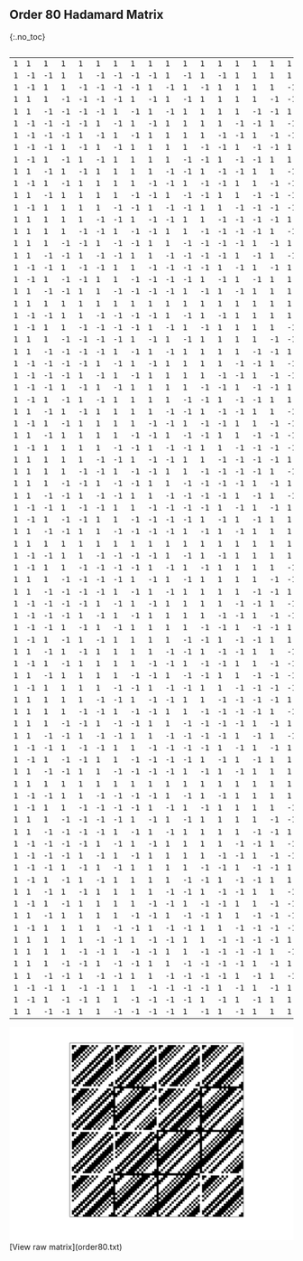 ## Order 80 Hadamard Matrix
{:.no_toc}

<div style="overflow-x:auto;">
  <table style="border-collapse: collapse; font-family: monospace;">
    <tbody>
<tr><td>1</td><td>1</td><td>1</td><td>1</td><td>1</td><td>1</td><td>1</td><td>1</td><td>1</td><td>1</td><td>1</td><td>1</td><td>1</td><td>1</td><td>1</td><td>1</td><td>1</td><td>1</td><td>1</td><td>1</td><td>1</td><td>1</td><td>1</td><td>1</td><td>1</td><td>1</td><td>1</td><td>1</td><td>1</td><td>1</td><td>1</td><td>1</td><td>1</td><td>1</td><td>1</td><td>1</td><td>1</td><td>1</td><td>1</td><td>1</td><td>1</td><td>1</td><td>1</td><td>1</td><td>1</td><td>1</td><td>1</td><td>1</td><td>1</td><td>1</td><td>1</td><td>1</td><td>1</td><td>1</td><td>1</td><td>1</td><td>1</td><td>1</td><td>1</td><td>1</td><td>1</td><td>1</td><td>1</td><td>1</td><td>1</td><td>1</td><td>1</td><td>1</td><td>1</td><td>1</td><td>1</td><td>1</td><td>1</td><td>1</td><td>1</td><td>1</td><td>1</td><td>1</td><td>1</td><td>1</td></tr>
<tr><td>1</td><td>-1</td><td>-1</td><td>1</td><td>1</td><td>-1</td><td>-1</td><td>-1</td><td>-1</td><td>1</td><td>-1</td><td>1</td><td>-1</td><td>1</td><td>1</td><td>1</td><td>1</td><td>-1</td><td>-1</td><td>1</td><td>1</td><td>-1</td><td>-1</td><td>1</td><td>1</td><td>-1</td><td>-1</td><td>-1</td><td>-1</td><td>1</td><td>-1</td><td>1</td><td>-1</td><td>1</td><td>1</td><td>1</td><td>1</td><td>-1</td><td>-1</td><td>1</td><td>1</td><td>-1</td><td>-1</td><td>1</td><td>1</td><td>-1</td><td>-1</td><td>-1</td><td>-1</td><td>1</td><td>-1</td><td>1</td><td>-1</td><td>1</td><td>1</td><td>1</td><td>1</td><td>-1</td><td>-1</td><td>1</td><td>1</td><td>-1</td><td>-1</td><td>1</td><td>1</td><td>-1</td><td>-1</td><td>-1</td><td>-1</td><td>1</td><td>-1</td><td>1</td><td>-1</td><td>1</td><td>1</td><td>1</td><td>1</td><td>-1</td><td>-1</td><td>1</td></tr>
<tr><td>1</td><td>-1</td><td>1</td><td>1</td><td>-1</td><td>-1</td><td>-1</td><td>-1</td><td>1</td><td>-1</td><td>1</td><td>-1</td><td>1</td><td>1</td><td>1</td><td>1</td><td>-1</td><td>-1</td><td>1</td><td>-1</td><td>1</td><td>-1</td><td>1</td><td>1</td><td>-1</td><td>-1</td><td>-1</td><td>-1</td><td>1</td><td>-1</td><td>1</td><td>-1</td><td>1</td><td>1</td><td>1</td><td>1</td><td>-1</td><td>-1</td><td>1</td><td>-1</td><td>1</td><td>-1</td><td>1</td><td>1</td><td>-1</td><td>-1</td><td>-1</td><td>-1</td><td>1</td><td>-1</td><td>1</td><td>-1</td><td>1</td><td>1</td><td>1</td><td>1</td><td>-1</td><td>-1</td><td>1</td><td>-1</td><td>1</td><td>-1</td><td>1</td><td>1</td><td>-1</td><td>-1</td><td>-1</td><td>-1</td><td>1</td><td>-1</td><td>1</td><td>-1</td><td>1</td><td>1</td><td>1</td><td>1</td><td>-1</td><td>-1</td><td>1</td><td>-1</td></tr>
<tr><td>1</td><td>1</td><td>1</td><td>-1</td><td>-1</td><td>-1</td><td>-1</td><td>1</td><td>-1</td><td>1</td><td>-1</td><td>1</td><td>1</td><td>1</td><td>1</td><td>-1</td><td>-1</td><td>1</td><td>-1</td><td>-1</td><td>1</td><td>1</td><td>1</td><td>-1</td><td>-1</td><td>-1</td><td>-1</td><td>1</td><td>-1</td><td>1</td><td>-1</td><td>1</td><td>1</td><td>1</td><td>1</td><td>-1</td><td>-1</td><td>1</td><td>-1</td><td>-1</td><td>1</td><td>1</td><td>1</td><td>-1</td><td>-1</td><td>-1</td><td>-1</td><td>1</td><td>-1</td><td>1</td><td>-1</td><td>1</td><td>1</td><td>1</td><td>1</td><td>-1</td><td>-1</td><td>1</td><td>-1</td><td>-1</td><td>1</td><td>1</td><td>1</td><td>-1</td><td>-1</td><td>-1</td><td>-1</td><td>1</td><td>-1</td><td>1</td><td>-1</td><td>1</td><td>1</td><td>1</td><td>1</td><td>-1</td><td>-1</td><td>1</td><td>-1</td><td>-1</td></tr>
<tr><td>1</td><td>1</td><td>-1</td><td>-1</td><td>-1</td><td>-1</td><td>1</td><td>-1</td><td>1</td><td>-1</td><td>1</td><td>1</td><td>1</td><td>1</td><td>-1</td><td>-1</td><td>1</td><td>-1</td><td>-1</td><td>1</td><td>1</td><td>1</td><td>-1</td><td>-1</td><td>-1</td><td>-1</td><td>1</td><td>-1</td><td>1</td><td>-1</td><td>1</td><td>1</td><td>1</td><td>1</td><td>-1</td><td>-1</td><td>1</td><td>-1</td><td>-1</td><td>1</td><td>1</td><td>1</td><td>-1</td><td>-1</td><td>-1</td><td>-1</td><td>1</td><td>-1</td><td>1</td><td>-1</td><td>1</td><td>1</td><td>1</td><td>1</td><td>-1</td><td>-1</td><td>1</td><td>-1</td><td>-1</td><td>1</td><td>1</td><td>1</td><td>-1</td><td>-1</td><td>-1</td><td>-1</td><td>1</td><td>-1</td><td>1</td><td>-1</td><td>1</td><td>1</td><td>1</td><td>1</td><td>-1</td><td>-1</td><td>1</td><td>-1</td><td>-1</td><td>1</td></tr>
<tr><td>1</td><td>-1</td><td>-1</td><td>-1</td><td>-1</td><td>1</td><td>-1</td><td>1</td><td>-1</td><td>1</td><td>1</td><td>1</td><td>1</td><td>-1</td><td>-1</td><td>1</td><td>-1</td><td>-1</td><td>1</td><td>1</td><td>1</td><td>-1</td><td>-1</td><td>-1</td><td>-1</td><td>1</td><td>-1</td><td>1</td><td>-1</td><td>1</td><td>1</td><td>1</td><td>1</td><td>-1</td><td>-1</td><td>1</td><td>-1</td><td>-1</td><td>1</td><td>1</td><td>1</td><td>-1</td><td>-1</td><td>-1</td><td>-1</td><td>1</td><td>-1</td><td>1</td><td>-1</td><td>1</td><td>1</td><td>1</td><td>1</td><td>-1</td><td>-1</td><td>1</td><td>-1</td><td>-1</td><td>1</td><td>1</td><td>1</td><td>-1</td><td>-1</td><td>-1</td><td>-1</td><td>1</td><td>-1</td><td>1</td><td>-1</td><td>1</td><td>1</td><td>1</td><td>1</td><td>-1</td><td>-1</td><td>1</td><td>-1</td><td>-1</td><td>1</td><td>1</td></tr>
<tr><td>1</td><td>-1</td><td>-1</td><td>-1</td><td>1</td><td>-1</td><td>1</td><td>-1</td><td>1</td><td>1</td><td>1</td><td>1</td><td>-1</td><td>-1</td><td>1</td><td>-1</td><td>-1</td><td>1</td><td>1</td><td>-1</td><td>1</td><td>-1</td><td>-1</td><td>-1</td><td>1</td><td>-1</td><td>1</td><td>-1</td><td>1</td><td>1</td><td>1</td><td>1</td><td>-1</td><td>-1</td><td>1</td><td>-1</td><td>-1</td><td>1</td><td>1</td><td>-1</td><td>1</td><td>-1</td><td>-1</td><td>-1</td><td>1</td><td>-1</td><td>1</td><td>-1</td><td>1</td><td>1</td><td>1</td><td>1</td><td>-1</td><td>-1</td><td>1</td><td>-1</td><td>-1</td><td>1</td><td>1</td><td>-1</td><td>1</td><td>-1</td><td>-1</td><td>-1</td><td>1</td><td>-1</td><td>1</td><td>-1</td><td>1</td><td>1</td><td>1</td><td>1</td><td>-1</td><td>-1</td><td>1</td><td>-1</td><td>-1</td><td>1</td><td>1</td><td>-1</td></tr>
<tr><td>1</td><td>-1</td><td>-1</td><td>1</td><td>-1</td><td>1</td><td>-1</td><td>1</td><td>1</td><td>1</td><td>1</td><td>-1</td><td>-1</td><td>1</td><td>-1</td><td>-1</td><td>1</td><td>1</td><td>-1</td><td>-1</td><td>1</td><td>-1</td><td>-1</td><td>1</td><td>-1</td><td>1</td><td>-1</td><td>1</td><td>1</td><td>1</td><td>1</td><td>-1</td><td>-1</td><td>1</td><td>-1</td><td>-1</td><td>1</td><td>1</td><td>-1</td><td>-1</td><td>1</td><td>-1</td><td>-1</td><td>1</td><td>-1</td><td>1</td><td>-1</td><td>1</td><td>1</td><td>1</td><td>1</td><td>-1</td><td>-1</td><td>1</td><td>-1</td><td>-1</td><td>1</td><td>1</td><td>-1</td><td>-1</td><td>1</td><td>-1</td><td>-1</td><td>1</td><td>-1</td><td>1</td><td>-1</td><td>1</td><td>1</td><td>1</td><td>1</td><td>-1</td><td>-1</td><td>1</td><td>-1</td><td>-1</td><td>1</td><td>1</td><td>-1</td><td>-1</td></tr>
<tr><td>1</td><td>-1</td><td>1</td><td>-1</td><td>1</td><td>-1</td><td>1</td><td>1</td><td>1</td><td>1</td><td>-1</td><td>-1</td><td>1</td><td>-1</td><td>-1</td><td>1</td><td>1</td><td>-1</td><td>-1</td><td>-1</td><td>1</td><td>-1</td><td>1</td><td>-1</td><td>1</td><td>-1</td><td>1</td><td>1</td><td>1</td><td>1</td><td>-1</td><td>-1</td><td>1</td><td>-1</td><td>-1</td><td>1</td><td>1</td><td>-1</td><td>-1</td><td>-1</td><td>1</td><td>-1</td><td>1</td><td>-1</td><td>1</td><td>-1</td><td>1</td><td>1</td><td>1</td><td>1</td><td>-1</td><td>-1</td><td>1</td><td>-1</td><td>-1</td><td>1</td><td>1</td><td>-1</td><td>-1</td><td>-1</td><td>1</td><td>-1</td><td>1</td><td>-1</td><td>1</td><td>-1</td><td>1</td><td>1</td><td>1</td><td>1</td><td>-1</td><td>-1</td><td>1</td><td>-1</td><td>-1</td><td>1</td><td>1</td><td>-1</td><td>-1</td><td>-1</td></tr>
<tr><td>1</td><td>1</td><td>-1</td><td>1</td><td>-1</td><td>1</td><td>1</td><td>1</td><td>1</td><td>-1</td><td>-1</td><td>1</td><td>-1</td><td>-1</td><td>1</td><td>1</td><td>-1</td><td>-1</td><td>-1</td><td>-1</td><td>1</td><td>1</td><td>-1</td><td>1</td><td>-1</td><td>1</td><td>1</td><td>1</td><td>1</td><td>-1</td><td>-1</td><td>1</td><td>-1</td><td>-1</td><td>1</td><td>1</td><td>-1</td><td>-1</td><td>-1</td><td>-1</td><td>1</td><td>1</td><td>-1</td><td>1</td><td>-1</td><td>1</td><td>1</td><td>1</td><td>1</td><td>-1</td><td>-1</td><td>1</td><td>-1</td><td>-1</td><td>1</td><td>1</td><td>-1</td><td>-1</td><td>-1</td><td>-1</td><td>1</td><td>1</td><td>-1</td><td>1</td><td>-1</td><td>1</td><td>1</td><td>1</td><td>1</td><td>-1</td><td>-1</td><td>1</td><td>-1</td><td>-1</td><td>1</td><td>1</td><td>-1</td><td>-1</td><td>-1</td><td>-1</td></tr>
<tr><td>1</td><td>-1</td><td>1</td><td>-1</td><td>1</td><td>1</td><td>1</td><td>1</td><td>-1</td><td>-1</td><td>1</td><td>-1</td><td>-1</td><td>1</td><td>1</td><td>-1</td><td>-1</td><td>-1</td><td>-1</td><td>1</td><td>1</td><td>-1</td><td>1</td><td>-1</td><td>1</td><td>1</td><td>1</td><td>1</td><td>-1</td><td>-1</td><td>1</td><td>-1</td><td>-1</td><td>1</td><td>1</td><td>-1</td><td>-1</td><td>-1</td><td>-1</td><td>1</td><td>1</td><td>-1</td><td>1</td><td>-1</td><td>1</td><td>1</td><td>1</td><td>1</td><td>-1</td><td>-1</td><td>1</td><td>-1</td><td>-1</td><td>1</td><td>1</td><td>-1</td><td>-1</td><td>-1</td><td>-1</td><td>1</td><td>1</td><td>-1</td><td>1</td><td>-1</td><td>1</td><td>1</td><td>1</td><td>1</td><td>-1</td><td>-1</td><td>1</td><td>-1</td><td>-1</td><td>1</td><td>1</td><td>-1</td><td>-1</td><td>-1</td><td>-1</td><td>1</td></tr>
<tr><td>1</td><td>1</td><td>-1</td><td>1</td><td>1</td><td>1</td><td>1</td><td>-1</td><td>-1</td><td>1</td><td>-1</td><td>-1</td><td>1</td><td>1</td><td>-1</td><td>-1</td><td>-1</td><td>-1</td><td>1</td><td>-1</td><td>1</td><td>1</td><td>-1</td><td>1</td><td>1</td><td>1</td><td>1</td><td>-1</td><td>-1</td><td>1</td><td>-1</td><td>-1</td><td>1</td><td>1</td><td>-1</td><td>-1</td><td>-1</td><td>-1</td><td>1</td><td>-1</td><td>1</td><td>1</td><td>-1</td><td>1</td><td>1</td><td>1</td><td>1</td><td>-1</td><td>-1</td><td>1</td><td>-1</td><td>-1</td><td>1</td><td>1</td><td>-1</td><td>-1</td><td>-1</td><td>-1</td><td>1</td><td>-1</td><td>1</td><td>1</td><td>-1</td><td>1</td><td>1</td><td>1</td><td>1</td><td>-1</td><td>-1</td><td>1</td><td>-1</td><td>-1</td><td>1</td><td>1</td><td>-1</td><td>-1</td><td>-1</td><td>-1</td><td>1</td><td>-1</td></tr>
<tr><td>1</td><td>-1</td><td>1</td><td>1</td><td>1</td><td>1</td><td>-1</td><td>-1</td><td>1</td><td>-1</td><td>-1</td><td>1</td><td>1</td><td>-1</td><td>-1</td><td>-1</td><td>-1</td><td>1</td><td>-1</td><td>1</td><td>1</td><td>-1</td><td>1</td><td>1</td><td>1</td><td>1</td><td>-1</td><td>-1</td><td>1</td><td>-1</td><td>-1</td><td>1</td><td>1</td><td>-1</td><td>-1</td><td>-1</td><td>-1</td><td>1</td><td>-1</td><td>1</td><td>1</td><td>-1</td><td>1</td><td>1</td><td>1</td><td>1</td><td>-1</td><td>-1</td><td>1</td><td>-1</td><td>-1</td><td>1</td><td>1</td><td>-1</td><td>-1</td><td>-1</td><td>-1</td><td>1</td><td>-1</td><td>1</td><td>1</td><td>-1</td><td>1</td><td>1</td><td>1</td><td>1</td><td>-1</td><td>-1</td><td>1</td><td>-1</td><td>-1</td><td>1</td><td>1</td><td>-1</td><td>-1</td><td>-1</td><td>-1</td><td>1</td><td>-1</td><td>1</td></tr>
<tr><td>1</td><td>1</td><td>1</td><td>1</td><td>1</td><td>-1</td><td>-1</td><td>1</td><td>-1</td><td>-1</td><td>1</td><td>1</td><td>-1</td><td>-1</td><td>-1</td><td>-1</td><td>1</td><td>-1</td><td>1</td><td>-1</td><td>1</td><td>1</td><td>1</td><td>1</td><td>1</td><td>-1</td><td>-1</td><td>1</td><td>-1</td><td>-1</td><td>1</td><td>1</td><td>-1</td><td>-1</td><td>-1</td><td>-1</td><td>1</td><td>-1</td><td>1</td><td>-1</td><td>1</td><td>1</td><td>1</td><td>1</td><td>1</td><td>-1</td><td>-1</td><td>1</td><td>-1</td><td>-1</td><td>1</td><td>1</td><td>-1</td><td>-1</td><td>-1</td><td>-1</td><td>1</td><td>-1</td><td>1</td><td>-1</td><td>1</td><td>1</td><td>1</td><td>1</td><td>1</td><td>-1</td><td>-1</td><td>1</td><td>-1</td><td>-1</td><td>1</td><td>1</td><td>-1</td><td>-1</td><td>-1</td><td>-1</td><td>1</td><td>-1</td><td>1</td><td>-1</td></tr>
<tr><td>1</td><td>1</td><td>1</td><td>1</td><td>-1</td><td>-1</td><td>1</td><td>-1</td><td>-1</td><td>1</td><td>1</td><td>-1</td><td>-1</td><td>-1</td><td>-1</td><td>1</td><td>-1</td><td>1</td><td>-1</td><td>1</td><td>1</td><td>1</td><td>1</td><td>1</td><td>-1</td><td>-1</td><td>1</td><td>-1</td><td>-1</td><td>1</td><td>1</td><td>-1</td><td>-1</td><td>-1</td><td>-1</td><td>1</td><td>-1</td><td>1</td><td>-1</td><td>1</td><td>1</td><td>1</td><td>1</td><td>1</td><td>-1</td><td>-1</td><td>1</td><td>-1</td><td>-1</td><td>1</td><td>1</td><td>-1</td><td>-1</td><td>-1</td><td>-1</td><td>1</td><td>-1</td><td>1</td><td>-1</td><td>1</td><td>1</td><td>1</td><td>1</td><td>1</td><td>-1</td><td>-1</td><td>1</td><td>-1</td><td>-1</td><td>1</td><td>1</td><td>-1</td><td>-1</td><td>-1</td><td>-1</td><td>1</td><td>-1</td><td>1</td><td>-1</td><td>1</td></tr>
<tr><td>1</td><td>1</td><td>1</td><td>-1</td><td>-1</td><td>1</td><td>-1</td><td>-1</td><td>1</td><td>1</td><td>-1</td><td>-1</td><td>-1</td><td>-1</td><td>1</td><td>-1</td><td>1</td><td>-1</td><td>1</td><td>1</td><td>1</td><td>1</td><td>1</td><td>-1</td><td>-1</td><td>1</td><td>-1</td><td>-1</td><td>1</td><td>1</td><td>-1</td><td>-1</td><td>-1</td><td>-1</td><td>1</td><td>-1</td><td>1</td><td>-1</td><td>1</td><td>1</td><td>1</td><td>1</td><td>1</td><td>-1</td><td>-1</td><td>1</td><td>-1</td><td>-1</td><td>1</td><td>1</td><td>-1</td><td>-1</td><td>-1</td><td>-1</td><td>1</td><td>-1</td><td>1</td><td>-1</td><td>1</td><td>1</td><td>1</td><td>1</td><td>1</td><td>-1</td><td>-1</td><td>1</td><td>-1</td><td>-1</td><td>1</td><td>1</td><td>-1</td><td>-1</td><td>-1</td><td>-1</td><td>1</td><td>-1</td><td>1</td><td>-1</td><td>1</td><td>1</td></tr>
<tr><td>1</td><td>1</td><td>-1</td><td>-1</td><td>1</td><td>-1</td><td>-1</td><td>1</td><td>1</td><td>-1</td><td>-1</td><td>-1</td><td>-1</td><td>1</td><td>-1</td><td>1</td><td>-1</td><td>1</td><td>1</td><td>1</td><td>1</td><td>1</td><td>-1</td><td>-1</td><td>1</td><td>-1</td><td>-1</td><td>1</td><td>1</td><td>-1</td><td>-1</td><td>-1</td><td>-1</td><td>1</td><td>-1</td><td>1</td><td>-1</td><td>1</td><td>1</td><td>1</td><td>1</td><td>1</td><td>-1</td><td>-1</td><td>1</td><td>-1</td><td>-1</td><td>1</td><td>1</td><td>-1</td><td>-1</td><td>-1</td><td>-1</td><td>1</td><td>-1</td><td>1</td><td>-1</td><td>1</td><td>1</td><td>1</td><td>1</td><td>1</td><td>-1</td><td>-1</td><td>1</td><td>-1</td><td>-1</td><td>1</td><td>1</td><td>-1</td><td>-1</td><td>-1</td><td>-1</td><td>1</td><td>-1</td><td>1</td><td>-1</td><td>1</td><td>1</td><td>1</td></tr>
<tr><td>1</td><td>-1</td><td>-1</td><td>1</td><td>-1</td><td>-1</td><td>1</td><td>1</td><td>-1</td><td>-1</td><td>-1</td><td>-1</td><td>1</td><td>-1</td><td>1</td><td>-1</td><td>1</td><td>1</td><td>1</td><td>1</td><td>1</td><td>-1</td><td>-1</td><td>1</td><td>-1</td><td>-1</td><td>1</td><td>1</td><td>-1</td><td>-1</td><td>-1</td><td>-1</td><td>1</td><td>-1</td><td>1</td><td>-1</td><td>1</td><td>1</td><td>1</td><td>1</td><td>1</td><td>-1</td><td>-1</td><td>1</td><td>-1</td><td>-1</td><td>1</td><td>1</td><td>-1</td><td>-1</td><td>-1</td><td>-1</td><td>1</td><td>-1</td><td>1</td><td>-1</td><td>1</td><td>1</td><td>1</td><td>1</td><td>1</td><td>-1</td><td>-1</td><td>1</td><td>-1</td><td>-1</td><td>1</td><td>1</td><td>-1</td><td>-1</td><td>-1</td><td>-1</td><td>1</td><td>-1</td><td>1</td><td>-1</td><td>1</td><td>1</td><td>1</td><td>1</td></tr>
<tr><td>1</td><td>-1</td><td>1</td><td>-1</td><td>-1</td><td>1</td><td>1</td><td>-1</td><td>-1</td><td>-1</td><td>-1</td><td>1</td><td>-1</td><td>1</td><td>-1</td><td>1</td><td>1</td><td>1</td><td>1</td><td>-1</td><td>1</td><td>-1</td><td>1</td><td>-1</td><td>-1</td><td>1</td><td>1</td><td>-1</td><td>-1</td><td>-1</td><td>-1</td><td>1</td><td>-1</td><td>1</td><td>-1</td><td>1</td><td>1</td><td>1</td><td>1</td><td>-1</td><td>1</td><td>-1</td><td>1</td><td>-1</td><td>-1</td><td>1</td><td>1</td><td>-1</td><td>-1</td><td>-1</td><td>-1</td><td>1</td><td>-1</td><td>1</td><td>-1</td><td>1</td><td>1</td><td>1</td><td>1</td><td>-1</td><td>1</td><td>-1</td><td>1</td><td>-1</td><td>-1</td><td>1</td><td>1</td><td>-1</td><td>-1</td><td>-1</td><td>-1</td><td>1</td><td>-1</td><td>1</td><td>-1</td><td>1</td><td>1</td><td>1</td><td>1</td><td>-1</td></tr>
<tr><td>1</td><td>1</td><td>-1</td><td>-1</td><td>1</td><td>1</td><td>-1</td><td>-1</td><td>-1</td><td>-1</td><td>1</td><td>-1</td><td>1</td><td>-1</td><td>1</td><td>1</td><td>1</td><td>1</td><td>-1</td><td>-1</td><td>1</td><td>1</td><td>-1</td><td>-1</td><td>1</td><td>1</td><td>-1</td><td>-1</td><td>-1</td><td>-1</td><td>1</td><td>-1</td><td>1</td><td>-1</td><td>1</td><td>1</td><td>1</td><td>1</td><td>-1</td><td>-1</td><td>1</td><td>1</td><td>-1</td><td>-1</td><td>1</td><td>1</td><td>-1</td><td>-1</td><td>-1</td><td>-1</td><td>1</td><td>-1</td><td>1</td><td>-1</td><td>1</td><td>1</td><td>1</td><td>1</td><td>-1</td><td>-1</td><td>1</td><td>1</td><td>-1</td><td>-1</td><td>1</td><td>1</td><td>-1</td><td>-1</td><td>-1</td><td>-1</td><td>1</td><td>-1</td><td>1</td><td>-1</td><td>1</td><td>1</td><td>1</td><td>1</td><td>-1</td><td>-1</td></tr>
<tr><td>1</td><td>1</td><td>1</td><td>1</td><td>1</td><td>1</td><td>1</td><td>1</td><td>1</td><td>1</td><td>1</td><td>1</td><td>1</td><td>1</td><td>1</td><td>1</td><td>1</td><td>1</td><td>1</td><td>1</td><td>-1</td><td>-1</td><td>-1</td><td>-1</td><td>-1</td><td>-1</td><td>-1</td><td>-1</td><td>-1</td><td>-1</td><td>-1</td><td>-1</td><td>-1</td><td>-1</td><td>-1</td><td>-1</td><td>-1</td><td>-1</td><td>-1</td><td>-1</td><td>1</td><td>1</td><td>1</td><td>1</td><td>1</td><td>1</td><td>1</td><td>1</td><td>1</td><td>1</td><td>1</td><td>1</td><td>1</td><td>1</td><td>1</td><td>1</td><td>1</td><td>1</td><td>1</td><td>1</td><td>-1</td><td>-1</td><td>-1</td><td>-1</td><td>-1</td><td>-1</td><td>-1</td><td>-1</td><td>-1</td><td>-1</td><td>-1</td><td>-1</td><td>-1</td><td>-1</td><td>-1</td><td>-1</td><td>-1</td><td>-1</td><td>-1</td><td>-1</td></tr>
<tr><td>1</td><td>-1</td><td>-1</td><td>1</td><td>1</td><td>-1</td><td>-1</td><td>-1</td><td>-1</td><td>1</td><td>-1</td><td>1</td><td>-1</td><td>1</td><td>1</td><td>1</td><td>1</td><td>-1</td><td>-1</td><td>1</td><td>-1</td><td>1</td><td>1</td><td>-1</td><td>-1</td><td>1</td><td>1</td><td>1</td><td>1</td><td>-1</td><td>1</td><td>-1</td><td>1</td><td>-1</td><td>-1</td><td>-1</td><td>-1</td><td>1</td><td>1</td><td>-1</td><td>1</td><td>-1</td><td>-1</td><td>1</td><td>1</td><td>-1</td><td>-1</td><td>-1</td><td>-1</td><td>1</td><td>-1</td><td>1</td><td>-1</td><td>1</td><td>1</td><td>1</td><td>1</td><td>-1</td><td>-1</td><td>1</td><td>-1</td><td>1</td><td>1</td><td>-1</td><td>-1</td><td>1</td><td>1</td><td>1</td><td>1</td><td>-1</td><td>1</td><td>-1</td><td>1</td><td>-1</td><td>-1</td><td>-1</td><td>-1</td><td>1</td><td>1</td><td>-1</td></tr>
<tr><td>1</td><td>-1</td><td>1</td><td>1</td><td>-1</td><td>-1</td><td>-1</td><td>-1</td><td>1</td><td>-1</td><td>1</td><td>-1</td><td>1</td><td>1</td><td>1</td><td>1</td><td>-1</td><td>-1</td><td>1</td><td>-1</td><td>-1</td><td>1</td><td>-1</td><td>-1</td><td>1</td><td>1</td><td>1</td><td>1</td><td>-1</td><td>1</td><td>-1</td><td>1</td><td>-1</td><td>-1</td><td>-1</td><td>-1</td><td>1</td><td>1</td><td>-1</td><td>1</td><td>1</td><td>-1</td><td>1</td><td>1</td><td>-1</td><td>-1</td><td>-1</td><td>-1</td><td>1</td><td>-1</td><td>1</td><td>-1</td><td>1</td><td>1</td><td>1</td><td>1</td><td>-1</td><td>-1</td><td>1</td><td>-1</td><td>-1</td><td>1</td><td>-1</td><td>-1</td><td>1</td><td>1</td><td>1</td><td>1</td><td>-1</td><td>1</td><td>-1</td><td>1</td><td>-1</td><td>-1</td><td>-1</td><td>-1</td><td>1</td><td>1</td><td>-1</td><td>1</td></tr>
<tr><td>1</td><td>1</td><td>1</td><td>-1</td><td>-1</td><td>-1</td><td>-1</td><td>1</td><td>-1</td><td>1</td><td>-1</td><td>1</td><td>1</td><td>1</td><td>1</td><td>-1</td><td>-1</td><td>1</td><td>-1</td><td>-1</td><td>-1</td><td>-1</td><td>-1</td><td>1</td><td>1</td><td>1</td><td>1</td><td>-1</td><td>1</td><td>-1</td><td>1</td><td>-1</td><td>-1</td><td>-1</td><td>-1</td><td>1</td><td>1</td><td>-1</td><td>1</td><td>1</td><td>1</td><td>1</td><td>1</td><td>-1</td><td>-1</td><td>-1</td><td>-1</td><td>1</td><td>-1</td><td>1</td><td>-1</td><td>1</td><td>1</td><td>1</td><td>1</td><td>-1</td><td>-1</td><td>1</td><td>-1</td><td>-1</td><td>-1</td><td>-1</td><td>-1</td><td>1</td><td>1</td><td>1</td><td>1</td><td>-1</td><td>1</td><td>-1</td><td>1</td><td>-1</td><td>-1</td><td>-1</td><td>-1</td><td>1</td><td>1</td><td>-1</td><td>1</td><td>1</td></tr>
<tr><td>1</td><td>1</td><td>-1</td><td>-1</td><td>-1</td><td>-1</td><td>1</td><td>-1</td><td>1</td><td>-1</td><td>1</td><td>1</td><td>1</td><td>1</td><td>-1</td><td>-1</td><td>1</td><td>-1</td><td>-1</td><td>1</td><td>-1</td><td>-1</td><td>1</td><td>1</td><td>1</td><td>1</td><td>-1</td><td>1</td><td>-1</td><td>1</td><td>-1</td><td>-1</td><td>-1</td><td>-1</td><td>1</td><td>1</td><td>-1</td><td>1</td><td>1</td><td>-1</td><td>1</td><td>1</td><td>-1</td><td>-1</td><td>-1</td><td>-1</td><td>1</td><td>-1</td><td>1</td><td>-1</td><td>1</td><td>1</td><td>1</td><td>1</td><td>-1</td><td>-1</td><td>1</td><td>-1</td><td>-1</td><td>1</td><td>-1</td><td>-1</td><td>1</td><td>1</td><td>1</td><td>1</td><td>-1</td><td>1</td><td>-1</td><td>1</td><td>-1</td><td>-1</td><td>-1</td><td>-1</td><td>1</td><td>1</td><td>-1</td><td>1</td><td>1</td><td>-1</td></tr>
<tr><td>1</td><td>-1</td><td>-1</td><td>-1</td><td>-1</td><td>1</td><td>-1</td><td>1</td><td>-1</td><td>1</td><td>1</td><td>1</td><td>1</td><td>-1</td><td>-1</td><td>1</td><td>-1</td><td>-1</td><td>1</td><td>1</td><td>-1</td><td>1</td><td>1</td><td>1</td><td>1</td><td>-1</td><td>1</td><td>-1</td><td>1</td><td>-1</td><td>-1</td><td>-1</td><td>-1</td><td>1</td><td>1</td><td>-1</td><td>1</td><td>1</td><td>-1</td><td>-1</td><td>1</td><td>-1</td><td>-1</td><td>-1</td><td>-1</td><td>1</td><td>-1</td><td>1</td><td>-1</td><td>1</td><td>1</td><td>1</td><td>1</td><td>-1</td><td>-1</td><td>1</td><td>-1</td><td>-1</td><td>1</td><td>1</td><td>-1</td><td>1</td><td>1</td><td>1</td><td>1</td><td>-1</td><td>1</td><td>-1</td><td>1</td><td>-1</td><td>-1</td><td>-1</td><td>-1</td><td>1</td><td>1</td><td>-1</td><td>1</td><td>1</td><td>-1</td><td>-1</td></tr>
<tr><td>1</td><td>-1</td><td>-1</td><td>-1</td><td>1</td><td>-1</td><td>1</td><td>-1</td><td>1</td><td>1</td><td>1</td><td>1</td><td>-1</td><td>-1</td><td>1</td><td>-1</td><td>-1</td><td>1</td><td>1</td><td>-1</td><td>-1</td><td>1</td><td>1</td><td>1</td><td>-1</td><td>1</td><td>-1</td><td>1</td><td>-1</td><td>-1</td><td>-1</td><td>-1</td><td>1</td><td>1</td><td>-1</td><td>1</td><td>1</td><td>-1</td><td>-1</td><td>1</td><td>1</td><td>-1</td><td>-1</td><td>-1</td><td>1</td><td>-1</td><td>1</td><td>-1</td><td>1</td><td>1</td><td>1</td><td>1</td><td>-1</td><td>-1</td><td>1</td><td>-1</td><td>-1</td><td>1</td><td>1</td><td>-1</td><td>-1</td><td>1</td><td>1</td><td>1</td><td>-1</td><td>1</td><td>-1</td><td>1</td><td>-1</td><td>-1</td><td>-1</td><td>-1</td><td>1</td><td>1</td><td>-1</td><td>1</td><td>1</td><td>-1</td><td>-1</td><td>1</td></tr>
<tr><td>1</td><td>-1</td><td>-1</td><td>1</td><td>-1</td><td>1</td><td>-1</td><td>1</td><td>1</td><td>1</td><td>1</td><td>-1</td><td>-1</td><td>1</td><td>-1</td><td>-1</td><td>1</td><td>1</td><td>-1</td><td>-1</td><td>-1</td><td>1</td><td>1</td><td>-1</td><td>1</td><td>-1</td><td>1</td><td>-1</td><td>-1</td><td>-1</td><td>-1</td><td>1</td><td>1</td><td>-1</td><td>1</td><td>1</td><td>-1</td><td>-1</td><td>1</td><td>1</td><td>1</td><td>-1</td><td>-1</td><td>1</td><td>-1</td><td>1</td><td>-1</td><td>1</td><td>1</td><td>1</td><td>1</td><td>-1</td><td>-1</td><td>1</td><td>-1</td><td>-1</td><td>1</td><td>1</td><td>-1</td><td>-1</td><td>-1</td><td>1</td><td>1</td><td>-1</td><td>1</td><td>-1</td><td>1</td><td>-1</td><td>-1</td><td>-1</td><td>-1</td><td>1</td><td>1</td><td>-1</td><td>1</td><td>1</td><td>-1</td><td>-1</td><td>1</td><td>1</td></tr>
<tr><td>1</td><td>-1</td><td>1</td><td>-1</td><td>1</td><td>-1</td><td>1</td><td>1</td><td>1</td><td>1</td><td>-1</td><td>-1</td><td>1</td><td>-1</td><td>-1</td><td>1</td><td>1</td><td>-1</td><td>-1</td><td>-1</td><td>-1</td><td>1</td><td>-1</td><td>1</td><td>-1</td><td>1</td><td>-1</td><td>-1</td><td>-1</td><td>-1</td><td>1</td><td>1</td><td>-1</td><td>1</td><td>1</td><td>-1</td><td>-1</td><td>1</td><td>1</td><td>1</td><td>1</td><td>-1</td><td>1</td><td>-1</td><td>1</td><td>-1</td><td>1</td><td>1</td><td>1</td><td>1</td><td>-1</td><td>-1</td><td>1</td><td>-1</td><td>-1</td><td>1</td><td>1</td><td>-1</td><td>-1</td><td>-1</td><td>-1</td><td>1</td><td>-1</td><td>1</td><td>-1</td><td>1</td><td>-1</td><td>-1</td><td>-1</td><td>-1</td><td>1</td><td>1</td><td>-1</td><td>1</td><td>1</td><td>-1</td><td>-1</td><td>1</td><td>1</td><td>1</td></tr>
<tr><td>1</td><td>1</td><td>-1</td><td>1</td><td>-1</td><td>1</td><td>1</td><td>1</td><td>1</td><td>-1</td><td>-1</td><td>1</td><td>-1</td><td>-1</td><td>1</td><td>1</td><td>-1</td><td>-1</td><td>-1</td><td>-1</td><td>-1</td><td>-1</td><td>1</td><td>-1</td><td>1</td><td>-1</td><td>-1</td><td>-1</td><td>-1</td><td>1</td><td>1</td><td>-1</td><td>1</td><td>1</td><td>-1</td><td>-1</td><td>1</td><td>1</td><td>1</td><td>1</td><td>1</td><td>1</td><td>-1</td><td>1</td><td>-1</td><td>1</td><td>1</td><td>1</td><td>1</td><td>-1</td><td>-1</td><td>1</td><td>-1</td><td>-1</td><td>1</td><td>1</td><td>-1</td><td>-1</td><td>-1</td><td>-1</td><td>-1</td><td>-1</td><td>1</td><td>-1</td><td>1</td><td>-1</td><td>-1</td><td>-1</td><td>-1</td><td>1</td><td>1</td><td>-1</td><td>1</td><td>1</td><td>-1</td><td>-1</td><td>1</td><td>1</td><td>1</td><td>1</td></tr>
<tr><td>1</td><td>-1</td><td>1</td><td>-1</td><td>1</td><td>1</td><td>1</td><td>1</td><td>-1</td><td>-1</td><td>1</td><td>-1</td><td>-1</td><td>1</td><td>1</td><td>-1</td><td>-1</td><td>-1</td><td>-1</td><td>1</td><td>-1</td><td>1</td><td>-1</td><td>1</td><td>-1</td><td>-1</td><td>-1</td><td>-1</td><td>1</td><td>1</td><td>-1</td><td>1</td><td>1</td><td>-1</td><td>-1</td><td>1</td><td>1</td><td>1</td><td>1</td><td>-1</td><td>1</td><td>-1</td><td>1</td><td>-1</td><td>1</td><td>1</td><td>1</td><td>1</td><td>-1</td><td>-1</td><td>1</td><td>-1</td><td>-1</td><td>1</td><td>1</td><td>-1</td><td>-1</td><td>-1</td><td>-1</td><td>1</td><td>-1</td><td>1</td><td>-1</td><td>1</td><td>-1</td><td>-1</td><td>-1</td><td>-1</td><td>1</td><td>1</td><td>-1</td><td>1</td><td>1</td><td>-1</td><td>-1</td><td>1</td><td>1</td><td>1</td><td>1</td><td>-1</td></tr>
<tr><td>1</td><td>1</td><td>-1</td><td>1</td><td>1</td><td>1</td><td>1</td><td>-1</td><td>-1</td><td>1</td><td>-1</td><td>-1</td><td>1</td><td>1</td><td>-1</td><td>-1</td><td>-1</td><td>-1</td><td>1</td><td>-1</td><td>-1</td><td>-1</td><td>1</td><td>-1</td><td>-1</td><td>-1</td><td>-1</td><td>1</td><td>1</td><td>-1</td><td>1</td><td>1</td><td>-1</td><td>-1</td><td>1</td><td>1</td><td>1</td><td>1</td><td>-1</td><td>1</td><td>1</td><td>1</td><td>-1</td><td>1</td><td>1</td><td>1</td><td>1</td><td>-1</td><td>-1</td><td>1</td><td>-1</td><td>-1</td><td>1</td><td>1</td><td>-1</td><td>-1</td><td>-1</td><td>-1</td><td>1</td><td>-1</td><td>-1</td><td>-1</td><td>1</td><td>-1</td><td>-1</td><td>-1</td><td>-1</td><td>1</td><td>1</td><td>-1</td><td>1</td><td>1</td><td>-1</td><td>-1</td><td>1</td><td>1</td><td>1</td><td>1</td><td>-1</td><td>1</td></tr>
<tr><td>1</td><td>-1</td><td>1</td><td>1</td><td>1</td><td>1</td><td>-1</td><td>-1</td><td>1</td><td>-1</td><td>-1</td><td>1</td><td>1</td><td>-1</td><td>-1</td><td>-1</td><td>-1</td><td>1</td><td>-1</td><td>1</td><td>-1</td><td>1</td><td>-1</td><td>-1</td><td>-1</td><td>-1</td><td>1</td><td>1</td><td>-1</td><td>1</td><td>1</td><td>-1</td><td>-1</td><td>1</td><td>1</td><td>1</td><td>1</td><td>-1</td><td>1</td><td>-1</td><td>1</td><td>-1</td><td>1</td><td>1</td><td>1</td><td>1</td><td>-1</td><td>-1</td><td>1</td><td>-1</td><td>-1</td><td>1</td><td>1</td><td>-1</td><td>-1</td><td>-1</td><td>-1</td><td>1</td><td>-1</td><td>1</td><td>-1</td><td>1</td><td>-1</td><td>-1</td><td>-1</td><td>-1</td><td>1</td><td>1</td><td>-1</td><td>1</td><td>1</td><td>-1</td><td>-1</td><td>1</td><td>1</td><td>1</td><td>1</td><td>-1</td><td>1</td><td>-1</td></tr>
<tr><td>1</td><td>1</td><td>1</td><td>1</td><td>1</td><td>-1</td><td>-1</td><td>1</td><td>-1</td><td>-1</td><td>1</td><td>1</td><td>-1</td><td>-1</td><td>-1</td><td>-1</td><td>1</td><td>-1</td><td>1</td><td>-1</td><td>-1</td><td>-1</td><td>-1</td><td>-1</td><td>-1</td><td>1</td><td>1</td><td>-1</td><td>1</td><td>1</td><td>-1</td><td>-1</td><td>1</td><td>1</td><td>1</td><td>1</td><td>-1</td><td>1</td><td>-1</td><td>1</td><td>1</td><td>1</td><td>1</td><td>1</td><td>1</td><td>-1</td><td>-1</td><td>1</td><td>-1</td><td>-1</td><td>1</td><td>1</td><td>-1</td><td>-1</td><td>-1</td><td>-1</td><td>1</td><td>-1</td><td>1</td><td>-1</td><td>-1</td><td>-1</td><td>-1</td><td>-1</td><td>-1</td><td>1</td><td>1</td><td>-1</td><td>1</td><td>1</td><td>-1</td><td>-1</td><td>1</td><td>1</td><td>1</td><td>1</td><td>-1</td><td>1</td><td>-1</td><td>1</td></tr>
<tr><td>1</td><td>1</td><td>1</td><td>1</td><td>-1</td><td>-1</td><td>1</td><td>-1</td><td>-1</td><td>1</td><td>1</td><td>-1</td><td>-1</td><td>-1</td><td>-1</td><td>1</td><td>-1</td><td>1</td><td>-1</td><td>1</td><td>-1</td><td>-1</td><td>-1</td><td>-1</td><td>1</td><td>1</td><td>-1</td><td>1</td><td>1</td><td>-1</td><td>-1</td><td>1</td><td>1</td><td>1</td><td>1</td><td>-1</td><td>1</td><td>-1</td><td>1</td><td>-1</td><td>1</td><td>1</td><td>1</td><td>1</td><td>-1</td><td>-1</td><td>1</td><td>-1</td><td>-1</td><td>1</td><td>1</td><td>-1</td><td>-1</td><td>-1</td><td>-1</td><td>1</td><td>-1</td><td>1</td><td>-1</td><td>1</td><td>-1</td><td>-1</td><td>-1</td><td>-1</td><td>1</td><td>1</td><td>-1</td><td>1</td><td>1</td><td>-1</td><td>-1</td><td>1</td><td>1</td><td>1</td><td>1</td><td>-1</td><td>1</td><td>-1</td><td>1</td><td>-1</td></tr>
<tr><td>1</td><td>1</td><td>1</td><td>-1</td><td>-1</td><td>1</td><td>-1</td><td>-1</td><td>1</td><td>1</td><td>-1</td><td>-1</td><td>-1</td><td>-1</td><td>1</td><td>-1</td><td>1</td><td>-1</td><td>1</td><td>1</td><td>-1</td><td>-1</td><td>-1</td><td>1</td><td>1</td><td>-1</td><td>1</td><td>1</td><td>-1</td><td>-1</td><td>1</td><td>1</td><td>1</td><td>1</td><td>-1</td><td>1</td><td>-1</td><td>1</td><td>-1</td><td>-1</td><td>1</td><td>1</td><td>1</td><td>-1</td><td>-1</td><td>1</td><td>-1</td><td>-1</td><td>1</td><td>1</td><td>-1</td><td>-1</td><td>-1</td><td>-1</td><td>1</td><td>-1</td><td>1</td><td>-1</td><td>1</td><td>1</td><td>-1</td><td>-1</td><td>-1</td><td>1</td><td>1</td><td>-1</td><td>1</td><td>1</td><td>-1</td><td>-1</td><td>1</td><td>1</td><td>1</td><td>1</td><td>-1</td><td>1</td><td>-1</td><td>1</td><td>-1</td><td>-1</td></tr>
<tr><td>1</td><td>1</td><td>-1</td><td>-1</td><td>1</td><td>-1</td><td>-1</td><td>1</td><td>1</td><td>-1</td><td>-1</td><td>-1</td><td>-1</td><td>1</td><td>-1</td><td>1</td><td>-1</td><td>1</td><td>1</td><td>1</td><td>-1</td><td>-1</td><td>1</td><td>1</td><td>-1</td><td>1</td><td>1</td><td>-1</td><td>-1</td><td>1</td><td>1</td><td>1</td><td>1</td><td>-1</td><td>1</td><td>-1</td><td>1</td><td>-1</td><td>-1</td><td>-1</td><td>1</td><td>1</td><td>-1</td><td>-1</td><td>1</td><td>-1</td><td>-1</td><td>1</td><td>1</td><td>-1</td><td>-1</td><td>-1</td><td>-1</td><td>1</td><td>-1</td><td>1</td><td>-1</td><td>1</td><td>1</td><td>1</td><td>-1</td><td>-1</td><td>1</td><td>1</td><td>-1</td><td>1</td><td>1</td><td>-1</td><td>-1</td><td>1</td><td>1</td><td>1</td><td>1</td><td>-1</td><td>1</td><td>-1</td><td>1</td><td>-1</td><td>-1</td><td>-1</td></tr>
<tr><td>1</td><td>-1</td><td>-1</td><td>1</td><td>-1</td><td>-1</td><td>1</td><td>1</td><td>-1</td><td>-1</td><td>-1</td><td>-1</td><td>1</td><td>-1</td><td>1</td><td>-1</td><td>1</td><td>1</td><td>1</td><td>1</td><td>-1</td><td>1</td><td>1</td><td>-1</td><td>1</td><td>1</td><td>-1</td><td>-1</td><td>1</td><td>1</td><td>1</td><td>1</td><td>-1</td><td>1</td><td>-1</td><td>1</td><td>-1</td><td>-1</td><td>-1</td><td>-1</td><td>1</td><td>-1</td><td>-1</td><td>1</td><td>-1</td><td>-1</td><td>1</td><td>1</td><td>-1</td><td>-1</td><td>-1</td><td>-1</td><td>1</td><td>-1</td><td>1</td><td>-1</td><td>1</td><td>1</td><td>1</td><td>1</td><td>-1</td><td>1</td><td>1</td><td>-1</td><td>1</td><td>1</td><td>-1</td><td>-1</td><td>1</td><td>1</td><td>1</td><td>1</td><td>-1</td><td>1</td><td>-1</td><td>1</td><td>-1</td><td>-1</td><td>-1</td><td>-1</td></tr>
<tr><td>1</td><td>-1</td><td>1</td><td>-1</td><td>-1</td><td>1</td><td>1</td><td>-1</td><td>-1</td><td>-1</td><td>-1</td><td>1</td><td>-1</td><td>1</td><td>-1</td><td>1</td><td>1</td><td>1</td><td>1</td><td>-1</td><td>-1</td><td>1</td><td>-1</td><td>1</td><td>1</td><td>-1</td><td>-1</td><td>1</td><td>1</td><td>1</td><td>1</td><td>-1</td><td>1</td><td>-1</td><td>1</td><td>-1</td><td>-1</td><td>-1</td><td>-1</td><td>1</td><td>1</td><td>-1</td><td>1</td><td>-1</td><td>-1</td><td>1</td><td>1</td><td>-1</td><td>-1</td><td>-1</td><td>-1</td><td>1</td><td>-1</td><td>1</td><td>-1</td><td>1</td><td>1</td><td>1</td><td>1</td><td>-1</td><td>-1</td><td>1</td><td>-1</td><td>1</td><td>1</td><td>-1</td><td>-1</td><td>1</td><td>1</td><td>1</td><td>1</td><td>-1</td><td>1</td><td>-1</td><td>1</td><td>-1</td><td>-1</td><td>-1</td><td>-1</td><td>1</td></tr>
<tr><td>1</td><td>1</td><td>-1</td><td>-1</td><td>1</td><td>1</td><td>-1</td><td>-1</td><td>-1</td><td>-1</td><td>1</td><td>-1</td><td>1</td><td>-1</td><td>1</td><td>1</td><td>1</td><td>1</td><td>-1</td><td>-1</td><td>-1</td><td>-1</td><td>1</td><td>1</td><td>-1</td><td>-1</td><td>1</td><td>1</td><td>1</td><td>1</td><td>-1</td><td>1</td><td>-1</td><td>1</td><td>-1</td><td>-1</td><td>-1</td><td>-1</td><td>1</td><td>1</td><td>1</td><td>1</td><td>-1</td><td>-1</td><td>1</td><td>1</td><td>-1</td><td>-1</td><td>-1</td><td>-1</td><td>1</td><td>-1</td><td>1</td><td>-1</td><td>1</td><td>1</td><td>1</td><td>1</td><td>-1</td><td>-1</td><td>-1</td><td>-1</td><td>1</td><td>1</td><td>-1</td><td>-1</td><td>1</td><td>1</td><td>1</td><td>1</td><td>-1</td><td>1</td><td>-1</td><td>1</td><td>-1</td><td>-1</td><td>-1</td><td>-1</td><td>1</td><td>1</td></tr>
<tr><td>1</td><td>1</td><td>1</td><td>1</td><td>1</td><td>1</td><td>1</td><td>1</td><td>1</td><td>1</td><td>1</td><td>1</td><td>1</td><td>1</td><td>1</td><td>1</td><td>1</td><td>1</td><td>1</td><td>1</td><td>1</td><td>1</td><td>1</td><td>1</td><td>1</td><td>1</td><td>1</td><td>1</td><td>1</td><td>1</td><td>1</td><td>1</td><td>1</td><td>1</td><td>1</td><td>1</td><td>1</td><td>1</td><td>1</td><td>1</td><td>-1</td><td>-1</td><td>-1</td><td>-1</td><td>-1</td><td>-1</td><td>-1</td><td>-1</td><td>-1</td><td>-1</td><td>-1</td><td>-1</td><td>-1</td><td>-1</td><td>-1</td><td>-1</td><td>-1</td><td>-1</td><td>-1</td><td>-1</td><td>-1</td><td>-1</td><td>-1</td><td>-1</td><td>-1</td><td>-1</td><td>-1</td><td>-1</td><td>-1</td><td>-1</td><td>-1</td><td>-1</td><td>-1</td><td>-1</td><td>-1</td><td>-1</td><td>-1</td><td>-1</td><td>-1</td><td>-1</td></tr>
<tr><td>1</td><td>-1</td><td>-1</td><td>1</td><td>1</td><td>-1</td><td>-1</td><td>-1</td><td>-1</td><td>1</td><td>-1</td><td>1</td><td>-1</td><td>1</td><td>1</td><td>1</td><td>1</td><td>-1</td><td>-1</td><td>1</td><td>1</td><td>-1</td><td>-1</td><td>1</td><td>1</td><td>-1</td><td>-1</td><td>-1</td><td>-1</td><td>1</td><td>-1</td><td>1</td><td>-1</td><td>1</td><td>1</td><td>1</td><td>1</td><td>-1</td><td>-1</td><td>1</td><td>-1</td><td>1</td><td>1</td><td>-1</td><td>-1</td><td>1</td><td>1</td><td>1</td><td>1</td><td>-1</td><td>1</td><td>-1</td><td>1</td><td>-1</td><td>-1</td><td>-1</td><td>-1</td><td>1</td><td>1</td><td>-1</td><td>-1</td><td>1</td><td>1</td><td>-1</td><td>-1</td><td>1</td><td>1</td><td>1</td><td>1</td><td>-1</td><td>1</td><td>-1</td><td>1</td><td>-1</td><td>-1</td><td>-1</td><td>-1</td><td>1</td><td>1</td><td>-1</td></tr>
<tr><td>1</td><td>-1</td><td>1</td><td>1</td><td>-1</td><td>-1</td><td>-1</td><td>-1</td><td>1</td><td>-1</td><td>1</td><td>-1</td><td>1</td><td>1</td><td>1</td><td>1</td><td>-1</td><td>-1</td><td>1</td><td>-1</td><td>1</td><td>-1</td><td>1</td><td>1</td><td>-1</td><td>-1</td><td>-1</td><td>-1</td><td>1</td><td>-1</td><td>1</td><td>-1</td><td>1</td><td>1</td><td>1</td><td>1</td><td>-1</td><td>-1</td><td>1</td><td>-1</td><td>-1</td><td>1</td><td>-1</td><td>-1</td><td>1</td><td>1</td><td>1</td><td>1</td><td>-1</td><td>1</td><td>-1</td><td>1</td><td>-1</td><td>-1</td><td>-1</td><td>-1</td><td>1</td><td>1</td><td>-1</td><td>1</td><td>-1</td><td>1</td><td>-1</td><td>-1</td><td>1</td><td>1</td><td>1</td><td>1</td><td>-1</td><td>1</td><td>-1</td><td>1</td><td>-1</td><td>-1</td><td>-1</td><td>-1</td><td>1</td><td>1</td><td>-1</td><td>1</td></tr>
<tr><td>1</td><td>1</td><td>1</td><td>-1</td><td>-1</td><td>-1</td><td>-1</td><td>1</td><td>-1</td><td>1</td><td>-1</td><td>1</td><td>1</td><td>1</td><td>1</td><td>-1</td><td>-1</td><td>1</td><td>-1</td><td>-1</td><td>1</td><td>1</td><td>1</td><td>-1</td><td>-1</td><td>-1</td><td>-1</td><td>1</td><td>-1</td><td>1</td><td>-1</td><td>1</td><td>1</td><td>1</td><td>1</td><td>-1</td><td>-1</td><td>1</td><td>-1</td><td>-1</td><td>-1</td><td>-1</td><td>-1</td><td>1</td><td>1</td><td>1</td><td>1</td><td>-1</td><td>1</td><td>-1</td><td>1</td><td>-1</td><td>-1</td><td>-1</td><td>-1</td><td>1</td><td>1</td><td>-1</td><td>1</td><td>1</td><td>-1</td><td>-1</td><td>-1</td><td>1</td><td>1</td><td>1</td><td>1</td><td>-1</td><td>1</td><td>-1</td><td>1</td><td>-1</td><td>-1</td><td>-1</td><td>-1</td><td>1</td><td>1</td><td>-1</td><td>1</td><td>1</td></tr>
<tr><td>1</td><td>1</td><td>-1</td><td>-1</td><td>-1</td><td>-1</td><td>1</td><td>-1</td><td>1</td><td>-1</td><td>1</td><td>1</td><td>1</td><td>1</td><td>-1</td><td>-1</td><td>1</td><td>-1</td><td>-1</td><td>1</td><td>1</td><td>1</td><td>-1</td><td>-1</td><td>-1</td><td>-1</td><td>1</td><td>-1</td><td>1</td><td>-1</td><td>1</td><td>1</td><td>1</td><td>1</td><td>-1</td><td>-1</td><td>1</td><td>-1</td><td>-1</td><td>1</td><td>-1</td><td>-1</td><td>1</td><td>1</td><td>1</td><td>1</td><td>-1</td><td>1</td><td>-1</td><td>1</td><td>-1</td><td>-1</td><td>-1</td><td>-1</td><td>1</td><td>1</td><td>-1</td><td>1</td><td>1</td><td>-1</td><td>-1</td><td>-1</td><td>1</td><td>1</td><td>1</td><td>1</td><td>-1</td><td>1</td><td>-1</td><td>1</td><td>-1</td><td>-1</td><td>-1</td><td>-1</td><td>1</td><td>1</td><td>-1</td><td>1</td><td>1</td><td>-1</td></tr>
<tr><td>1</td><td>-1</td><td>-1</td><td>-1</td><td>-1</td><td>1</td><td>-1</td><td>1</td><td>-1</td><td>1</td><td>1</td><td>1</td><td>1</td><td>-1</td><td>-1</td><td>1</td><td>-1</td><td>-1</td><td>1</td><td>1</td><td>1</td><td>-1</td><td>-1</td><td>-1</td><td>-1</td><td>1</td><td>-1</td><td>1</td><td>-1</td><td>1</td><td>1</td><td>1</td><td>1</td><td>-1</td><td>-1</td><td>1</td><td>-1</td><td>-1</td><td>1</td><td>1</td><td>-1</td><td>1</td><td>1</td><td>1</td><td>1</td><td>-1</td><td>1</td><td>-1</td><td>1</td><td>-1</td><td>-1</td><td>-1</td><td>-1</td><td>1</td><td>1</td><td>-1</td><td>1</td><td>1</td><td>-1</td><td>-1</td><td>-1</td><td>1</td><td>1</td><td>1</td><td>1</td><td>-1</td><td>1</td><td>-1</td><td>1</td><td>-1</td><td>-1</td><td>-1</td><td>-1</td><td>1</td><td>1</td><td>-1</td><td>1</td><td>1</td><td>-1</td><td>-1</td></tr>
<tr><td>1</td><td>-1</td><td>-1</td><td>-1</td><td>1</td><td>-1</td><td>1</td><td>-1</td><td>1</td><td>1</td><td>1</td><td>1</td><td>-1</td><td>-1</td><td>1</td><td>-1</td><td>-1</td><td>1</td><td>1</td><td>-1</td><td>1</td><td>-1</td><td>-1</td><td>-1</td><td>1</td><td>-1</td><td>1</td><td>-1</td><td>1</td><td>1</td><td>1</td><td>1</td><td>-1</td><td>-1</td><td>1</td><td>-1</td><td>-1</td><td>1</td><td>1</td><td>-1</td><td>-1</td><td>1</td><td>1</td><td>1</td><td>-1</td><td>1</td><td>-1</td><td>1</td><td>-1</td><td>-1</td><td>-1</td><td>-1</td><td>1</td><td>1</td><td>-1</td><td>1</td><td>1</td><td>-1</td><td>-1</td><td>1</td><td>-1</td><td>1</td><td>1</td><td>1</td><td>-1</td><td>1</td><td>-1</td><td>1</td><td>-1</td><td>-1</td><td>-1</td><td>-1</td><td>1</td><td>1</td><td>-1</td><td>1</td><td>1</td><td>-1</td><td>-1</td><td>1</td></tr>
<tr><td>1</td><td>-1</td><td>-1</td><td>1</td><td>-1</td><td>1</td><td>-1</td><td>1</td><td>1</td><td>1</td><td>1</td><td>-1</td><td>-1</td><td>1</td><td>-1</td><td>-1</td><td>1</td><td>1</td><td>-1</td><td>-1</td><td>1</td><td>-1</td><td>-1</td><td>1</td><td>-1</td><td>1</td><td>-1</td><td>1</td><td>1</td><td>1</td><td>1</td><td>-1</td><td>-1</td><td>1</td><td>-1</td><td>-1</td><td>1</td><td>1</td><td>-1</td><td>-1</td><td>-1</td><td>1</td><td>1</td><td>-1</td><td>1</td><td>-1</td><td>1</td><td>-1</td><td>-1</td><td>-1</td><td>-1</td><td>1</td><td>1</td><td>-1</td><td>1</td><td>1</td><td>-1</td><td>-1</td><td>1</td><td>1</td><td>-1</td><td>1</td><td>1</td><td>-1</td><td>1</td><td>-1</td><td>1</td><td>-1</td><td>-1</td><td>-1</td><td>-1</td><td>1</td><td>1</td><td>-1</td><td>1</td><td>1</td><td>-1</td><td>-1</td><td>1</td><td>1</td></tr>
<tr><td>1</td><td>-1</td><td>1</td><td>-1</td><td>1</td><td>-1</td><td>1</td><td>1</td><td>1</td><td>1</td><td>-1</td><td>-1</td><td>1</td><td>-1</td><td>-1</td><td>1</td><td>1</td><td>-1</td><td>-1</td><td>-1</td><td>1</td><td>-1</td><td>1</td><td>-1</td><td>1</td><td>-1</td><td>1</td><td>1</td><td>1</td><td>1</td><td>-1</td><td>-1</td><td>1</td><td>-1</td><td>-1</td><td>1</td><td>1</td><td>-1</td><td>-1</td><td>-1</td><td>-1</td><td>1</td><td>-1</td><td>1</td><td>-1</td><td>1</td><td>-1</td><td>-1</td><td>-1</td><td>-1</td><td>1</td><td>1</td><td>-1</td><td>1</td><td>1</td><td>-1</td><td>-1</td><td>1</td><td>1</td><td>1</td><td>-1</td><td>1</td><td>-1</td><td>1</td><td>-1</td><td>1</td><td>-1</td><td>-1</td><td>-1</td><td>-1</td><td>1</td><td>1</td><td>-1</td><td>1</td><td>1</td><td>-1</td><td>-1</td><td>1</td><td>1</td><td>1</td></tr>
<tr><td>1</td><td>1</td><td>-1</td><td>1</td><td>-1</td><td>1</td><td>1</td><td>1</td><td>1</td><td>-1</td><td>-1</td><td>1</td><td>-1</td><td>-1</td><td>1</td><td>1</td><td>-1</td><td>-1</td><td>-1</td><td>-1</td><td>1</td><td>1</td><td>-1</td><td>1</td><td>-1</td><td>1</td><td>1</td><td>1</td><td>1</td><td>-1</td><td>-1</td><td>1</td><td>-1</td><td>-1</td><td>1</td><td>1</td><td>-1</td><td>-1</td><td>-1</td><td>-1</td><td>-1</td><td>-1</td><td>1</td><td>-1</td><td>1</td><td>-1</td><td>-1</td><td>-1</td><td>-1</td><td>1</td><td>1</td><td>-1</td><td>1</td><td>1</td><td>-1</td><td>-1</td><td>1</td><td>1</td><td>1</td><td>1</td><td>-1</td><td>-1</td><td>1</td><td>-1</td><td>1</td><td>-1</td><td>-1</td><td>-1</td><td>-1</td><td>1</td><td>1</td><td>-1</td><td>1</td><td>1</td><td>-1</td><td>-1</td><td>1</td><td>1</td><td>1</td><td>1</td></tr>
<tr><td>1</td><td>-1</td><td>1</td><td>-1</td><td>1</td><td>1</td><td>1</td><td>1</td><td>-1</td><td>-1</td><td>1</td><td>-1</td><td>-1</td><td>1</td><td>1</td><td>-1</td><td>-1</td><td>-1</td><td>-1</td><td>1</td><td>1</td><td>-1</td><td>1</td><td>-1</td><td>1</td><td>1</td><td>1</td><td>1</td><td>-1</td><td>-1</td><td>1</td><td>-1</td><td>-1</td><td>1</td><td>1</td><td>-1</td><td>-1</td><td>-1</td><td>-1</td><td>1</td><td>-1</td><td>1</td><td>-1</td><td>1</td><td>-1</td><td>-1</td><td>-1</td><td>-1</td><td>1</td><td>1</td><td>-1</td><td>1</td><td>1</td><td>-1</td><td>-1</td><td>1</td><td>1</td><td>1</td><td>1</td><td>-1</td><td>-1</td><td>1</td><td>-1</td><td>1</td><td>-1</td><td>-1</td><td>-1</td><td>-1</td><td>1</td><td>1</td><td>-1</td><td>1</td><td>1</td><td>-1</td><td>-1</td><td>1</td><td>1</td><td>1</td><td>1</td><td>-1</td></tr>
<tr><td>1</td><td>1</td><td>-1</td><td>1</td><td>1</td><td>1</td><td>1</td><td>-1</td><td>-1</td><td>1</td><td>-1</td><td>-1</td><td>1</td><td>1</td><td>-1</td><td>-1</td><td>-1</td><td>-1</td><td>1</td><td>-1</td><td>1</td><td>1</td><td>-1</td><td>1</td><td>1</td><td>1</td><td>1</td><td>-1</td><td>-1</td><td>1</td><td>-1</td><td>-1</td><td>1</td><td>1</td><td>-1</td><td>-1</td><td>-1</td><td>-1</td><td>1</td><td>-1</td><td>-1</td><td>-1</td><td>1</td><td>-1</td><td>-1</td><td>-1</td><td>-1</td><td>1</td><td>1</td><td>-1</td><td>1</td><td>1</td><td>-1</td><td>-1</td><td>1</td><td>1</td><td>1</td><td>1</td><td>-1</td><td>1</td><td>-1</td><td>-1</td><td>1</td><td>-1</td><td>-1</td><td>-1</td><td>-1</td><td>1</td><td>1</td><td>-1</td><td>1</td><td>1</td><td>-1</td><td>-1</td><td>1</td><td>1</td><td>1</td><td>1</td><td>-1</td><td>1</td></tr>
<tr><td>1</td><td>-1</td><td>1</td><td>1</td><td>1</td><td>1</td><td>-1</td><td>-1</td><td>1</td><td>-1</td><td>-1</td><td>1</td><td>1</td><td>-1</td><td>-1</td><td>-1</td><td>-1</td><td>1</td><td>-1</td><td>1</td><td>1</td><td>-1</td><td>1</td><td>1</td><td>1</td><td>1</td><td>-1</td><td>-1</td><td>1</td><td>-1</td><td>-1</td><td>1</td><td>1</td><td>-1</td><td>-1</td><td>-1</td><td>-1</td><td>1</td><td>-1</td><td>1</td><td>-1</td><td>1</td><td>-1</td><td>-1</td><td>-1</td><td>-1</td><td>1</td><td>1</td><td>-1</td><td>1</td><td>1</td><td>-1</td><td>-1</td><td>1</td><td>1</td><td>1</td><td>1</td><td>-1</td><td>1</td><td>-1</td><td>-1</td><td>1</td><td>-1</td><td>-1</td><td>-1</td><td>-1</td><td>1</td><td>1</td><td>-1</td><td>1</td><td>1</td><td>-1</td><td>-1</td><td>1</td><td>1</td><td>1</td><td>1</td><td>-1</td><td>1</td><td>-1</td></tr>
<tr><td>1</td><td>1</td><td>1</td><td>1</td><td>1</td><td>-1</td><td>-1</td><td>1</td><td>-1</td><td>-1</td><td>1</td><td>1</td><td>-1</td><td>-1</td><td>-1</td><td>-1</td><td>1</td><td>-1</td><td>1</td><td>-1</td><td>1</td><td>1</td><td>1</td><td>1</td><td>1</td><td>-1</td><td>-1</td><td>1</td><td>-1</td><td>-1</td><td>1</td><td>1</td><td>-1</td><td>-1</td><td>-1</td><td>-1</td><td>1</td><td>-1</td><td>1</td><td>-1</td><td>-1</td><td>-1</td><td>-1</td><td>-1</td><td>-1</td><td>1</td><td>1</td><td>-1</td><td>1</td><td>1</td><td>-1</td><td>-1</td><td>1</td><td>1</td><td>1</td><td>1</td><td>-1</td><td>1</td><td>-1</td><td>1</td><td>-1</td><td>-1</td><td>-1</td><td>-1</td><td>-1</td><td>1</td><td>1</td><td>-1</td><td>1</td><td>1</td><td>-1</td><td>-1</td><td>1</td><td>1</td><td>1</td><td>1</td><td>-1</td><td>1</td><td>-1</td><td>1</td></tr>
<tr><td>1</td><td>1</td><td>1</td><td>1</td><td>-1</td><td>-1</td><td>1</td><td>-1</td><td>-1</td><td>1</td><td>1</td><td>-1</td><td>-1</td><td>-1</td><td>-1</td><td>1</td><td>-1</td><td>1</td><td>-1</td><td>1</td><td>1</td><td>1</td><td>1</td><td>1</td><td>-1</td><td>-1</td><td>1</td><td>-1</td><td>-1</td><td>1</td><td>1</td><td>-1</td><td>-1</td><td>-1</td><td>-1</td><td>1</td><td>-1</td><td>1</td><td>-1</td><td>1</td><td>-1</td><td>-1</td><td>-1</td><td>-1</td><td>1</td><td>1</td><td>-1</td><td>1</td><td>1</td><td>-1</td><td>-1</td><td>1</td><td>1</td><td>1</td><td>1</td><td>-1</td><td>1</td><td>-1</td><td>1</td><td>-1</td><td>-1</td><td>-1</td><td>-1</td><td>-1</td><td>1</td><td>1</td><td>-1</td><td>1</td><td>1</td><td>-1</td><td>-1</td><td>1</td><td>1</td><td>1</td><td>1</td><td>-1</td><td>1</td><td>-1</td><td>1</td><td>-1</td></tr>
<tr><td>1</td><td>1</td><td>1</td><td>-1</td><td>-1</td><td>1</td><td>-1</td><td>-1</td><td>1</td><td>1</td><td>-1</td><td>-1</td><td>-1</td><td>-1</td><td>1</td><td>-1</td><td>1</td><td>-1</td><td>1</td><td>1</td><td>1</td><td>1</td><td>1</td><td>-1</td><td>-1</td><td>1</td><td>-1</td><td>-1</td><td>1</td><td>1</td><td>-1</td><td>-1</td><td>-1</td><td>-1</td><td>1</td><td>-1</td><td>1</td><td>-1</td><td>1</td><td>1</td><td>-1</td><td>-1</td><td>-1</td><td>1</td><td>1</td><td>-1</td><td>1</td><td>1</td><td>-1</td><td>-1</td><td>1</td><td>1</td><td>1</td><td>1</td><td>-1</td><td>1</td><td>-1</td><td>1</td><td>-1</td><td>-1</td><td>-1</td><td>-1</td><td>-1</td><td>1</td><td>1</td><td>-1</td><td>1</td><td>1</td><td>-1</td><td>-1</td><td>1</td><td>1</td><td>1</td><td>1</td><td>-1</td><td>1</td><td>-1</td><td>1</td><td>-1</td><td>-1</td></tr>
<tr><td>1</td><td>1</td><td>-1</td><td>-1</td><td>1</td><td>-1</td><td>-1</td><td>1</td><td>1</td><td>-1</td><td>-1</td><td>-1</td><td>-1</td><td>1</td><td>-1</td><td>1</td><td>-1</td><td>1</td><td>1</td><td>1</td><td>1</td><td>1</td><td>-1</td><td>-1</td><td>1</td><td>-1</td><td>-1</td><td>1</td><td>1</td><td>-1</td><td>-1</td><td>-1</td><td>-1</td><td>1</td><td>-1</td><td>1</td><td>-1</td><td>1</td><td>1</td><td>1</td><td>-1</td><td>-1</td><td>1</td><td>1</td><td>-1</td><td>1</td><td>1</td><td>-1</td><td>-1</td><td>1</td><td>1</td><td>1</td><td>1</td><td>-1</td><td>1</td><td>-1</td><td>1</td><td>-1</td><td>-1</td><td>-1</td><td>-1</td><td>-1</td><td>1</td><td>1</td><td>-1</td><td>1</td><td>1</td><td>-1</td><td>-1</td><td>1</td><td>1</td><td>1</td><td>1</td><td>-1</td><td>1</td><td>-1</td><td>1</td><td>-1</td><td>-1</td><td>-1</td></tr>
<tr><td>1</td><td>-1</td><td>-1</td><td>1</td><td>-1</td><td>-1</td><td>1</td><td>1</td><td>-1</td><td>-1</td><td>-1</td><td>-1</td><td>1</td><td>-1</td><td>1</td><td>-1</td><td>1</td><td>1</td><td>1</td><td>1</td><td>1</td><td>-1</td><td>-1</td><td>1</td><td>-1</td><td>-1</td><td>1</td><td>1</td><td>-1</td><td>-1</td><td>-1</td><td>-1</td><td>1</td><td>-1</td><td>1</td><td>-1</td><td>1</td><td>1</td><td>1</td><td>1</td><td>-1</td><td>1</td><td>1</td><td>-1</td><td>1</td><td>1</td><td>-1</td><td>-1</td><td>1</td><td>1</td><td>1</td><td>1</td><td>-1</td><td>1</td><td>-1</td><td>1</td><td>-1</td><td>-1</td><td>-1</td><td>-1</td><td>-1</td><td>1</td><td>1</td><td>-1</td><td>1</td><td>1</td><td>-1</td><td>-1</td><td>1</td><td>1</td><td>1</td><td>1</td><td>-1</td><td>1</td><td>-1</td><td>1</td><td>-1</td><td>-1</td><td>-1</td><td>-1</td></tr>
<tr><td>1</td><td>-1</td><td>1</td><td>-1</td><td>-1</td><td>1</td><td>1</td><td>-1</td><td>-1</td><td>-1</td><td>-1</td><td>1</td><td>-1</td><td>1</td><td>-1</td><td>1</td><td>1</td><td>1</td><td>1</td><td>-1</td><td>1</td><td>-1</td><td>1</td><td>-1</td><td>-1</td><td>1</td><td>1</td><td>-1</td><td>-1</td><td>-1</td><td>-1</td><td>1</td><td>-1</td><td>1</td><td>-1</td><td>1</td><td>1</td><td>1</td><td>1</td><td>-1</td><td>-1</td><td>1</td><td>-1</td><td>1</td><td>1</td><td>-1</td><td>-1</td><td>1</td><td>1</td><td>1</td><td>1</td><td>-1</td><td>1</td><td>-1</td><td>1</td><td>-1</td><td>-1</td><td>-1</td><td>-1</td><td>1</td><td>-1</td><td>1</td><td>-1</td><td>1</td><td>1</td><td>-1</td><td>-1</td><td>1</td><td>1</td><td>1</td><td>1</td><td>-1</td><td>1</td><td>-1</td><td>1</td><td>-1</td><td>-1</td><td>-1</td><td>-1</td><td>1</td></tr>
<tr><td>1</td><td>1</td><td>-1</td><td>-1</td><td>1</td><td>1</td><td>-1</td><td>-1</td><td>-1</td><td>-1</td><td>1</td><td>-1</td><td>1</td><td>-1</td><td>1</td><td>1</td><td>1</td><td>1</td><td>-1</td><td>-1</td><td>1</td><td>1</td><td>-1</td><td>-1</td><td>1</td><td>1</td><td>-1</td><td>-1</td><td>-1</td><td>-1</td><td>1</td><td>-1</td><td>1</td><td>-1</td><td>1</td><td>1</td><td>1</td><td>1</td><td>-1</td><td>-1</td><td>-1</td><td>-1</td><td>1</td><td>1</td><td>-1</td><td>-1</td><td>1</td><td>1</td><td>1</td><td>1</td><td>-1</td><td>1</td><td>-1</td><td>1</td><td>-1</td><td>-1</td><td>-1</td><td>-1</td><td>1</td><td>1</td><td>-1</td><td>-1</td><td>1</td><td>1</td><td>-1</td><td>-1</td><td>1</td><td>1</td><td>1</td><td>1</td><td>-1</td><td>1</td><td>-1</td><td>1</td><td>-1</td><td>-1</td><td>-1</td><td>-1</td><td>1</td><td>1</td></tr>
<tr><td>1</td><td>1</td><td>1</td><td>1</td><td>1</td><td>1</td><td>1</td><td>1</td><td>1</td><td>1</td><td>1</td><td>1</td><td>1</td><td>1</td><td>1</td><td>1</td><td>1</td><td>1</td><td>1</td><td>1</td><td>-1</td><td>-1</td><td>-1</td><td>-1</td><td>-1</td><td>-1</td><td>-1</td><td>-1</td><td>-1</td><td>-1</td><td>-1</td><td>-1</td><td>-1</td><td>-1</td><td>-1</td><td>-1</td><td>-1</td><td>-1</td><td>-1</td><td>-1</td><td>-1</td><td>-1</td><td>-1</td><td>-1</td><td>-1</td><td>-1</td><td>-1</td><td>-1</td><td>-1</td><td>-1</td><td>-1</td><td>-1</td><td>-1</td><td>-1</td><td>-1</td><td>-1</td><td>-1</td><td>-1</td><td>-1</td><td>-1</td><td>1</td><td>1</td><td>1</td><td>1</td><td>1</td><td>1</td><td>1</td><td>1</td><td>1</td><td>1</td><td>1</td><td>1</td><td>1</td><td>1</td><td>1</td><td>1</td><td>1</td><td>1</td><td>1</td><td>1</td></tr>
<tr><td>1</td><td>-1</td><td>-1</td><td>1</td><td>1</td><td>-1</td><td>-1</td><td>-1</td><td>-1</td><td>1</td><td>-1</td><td>1</td><td>-1</td><td>1</td><td>1</td><td>1</td><td>1</td><td>-1</td><td>-1</td><td>1</td><td>-1</td><td>1</td><td>1</td><td>-1</td><td>-1</td><td>1</td><td>1</td><td>1</td><td>1</td><td>-1</td><td>1</td><td>-1</td><td>1</td><td>-1</td><td>-1</td><td>-1</td><td>-1</td><td>1</td><td>1</td><td>-1</td><td>-1</td><td>1</td><td>1</td><td>-1</td><td>-1</td><td>1</td><td>1</td><td>1</td><td>1</td><td>-1</td><td>1</td><td>-1</td><td>1</td><td>-1</td><td>-1</td><td>-1</td><td>-1</td><td>1</td><td>1</td><td>-1</td><td>1</td><td>-1</td><td>-1</td><td>1</td><td>1</td><td>-1</td><td>-1</td><td>-1</td><td>-1</td><td>1</td><td>-1</td><td>1</td><td>-1</td><td>1</td><td>1</td><td>1</td><td>1</td><td>-1</td><td>-1</td><td>1</td></tr>
<tr><td>1</td><td>-1</td><td>1</td><td>1</td><td>-1</td><td>-1</td><td>-1</td><td>-1</td><td>1</td><td>-1</td><td>1</td><td>-1</td><td>1</td><td>1</td><td>1</td><td>1</td><td>-1</td><td>-1</td><td>1</td><td>-1</td><td>-1</td><td>1</td><td>-1</td><td>-1</td><td>1</td><td>1</td><td>1</td><td>1</td><td>-1</td><td>1</td><td>-1</td><td>1</td><td>-1</td><td>-1</td><td>-1</td><td>-1</td><td>1</td><td>1</td><td>-1</td><td>1</td><td>-1</td><td>1</td><td>-1</td><td>-1</td><td>1</td><td>1</td><td>1</td><td>1</td><td>-1</td><td>1</td><td>-1</td><td>1</td><td>-1</td><td>-1</td><td>-1</td><td>-1</td><td>1</td><td>1</td><td>-1</td><td>1</td><td>1</td><td>-1</td><td>1</td><td>1</td><td>-1</td><td>-1</td><td>-1</td><td>-1</td><td>1</td><td>-1</td><td>1</td><td>-1</td><td>1</td><td>1</td><td>1</td><td>1</td><td>-1</td><td>-1</td><td>1</td><td>-1</td></tr>
<tr><td>1</td><td>1</td><td>1</td><td>-1</td><td>-1</td><td>-1</td><td>-1</td><td>1</td><td>-1</td><td>1</td><td>-1</td><td>1</td><td>1</td><td>1</td><td>1</td><td>-1</td><td>-1</td><td>1</td><td>-1</td><td>-1</td><td>-1</td><td>-1</td><td>-1</td><td>1</td><td>1</td><td>1</td><td>1</td><td>-1</td><td>1</td><td>-1</td><td>1</td><td>-1</td><td>-1</td><td>-1</td><td>-1</td><td>1</td><td>1</td><td>-1</td><td>1</td><td>1</td><td>-1</td><td>-1</td><td>-1</td><td>1</td><td>1</td><td>1</td><td>1</td><td>-1</td><td>1</td><td>-1</td><td>1</td><td>-1</td><td>-1</td><td>-1</td><td>-1</td><td>1</td><td>1</td><td>-1</td><td>1</td><td>1</td><td>1</td><td>1</td><td>1</td><td>-1</td><td>-1</td><td>-1</td><td>-1</td><td>1</td><td>-1</td><td>1</td><td>-1</td><td>1</td><td>1</td><td>1</td><td>1</td><td>-1</td><td>-1</td><td>1</td><td>-1</td><td>-1</td></tr>
<tr><td>1</td><td>1</td><td>-1</td><td>-1</td><td>-1</td><td>-1</td><td>1</td><td>-1</td><td>1</td><td>-1</td><td>1</td><td>1</td><td>1</td><td>1</td><td>-1</td><td>-1</td><td>1</td><td>-1</td><td>-1</td><td>1</td><td>-1</td><td>-1</td><td>1</td><td>1</td><td>1</td><td>1</td><td>-1</td><td>1</td><td>-1</td><td>1</td><td>-1</td><td>-1</td><td>-1</td><td>-1</td><td>1</td><td>1</td><td>-1</td><td>1</td><td>1</td><td>-1</td><td>-1</td><td>-1</td><td>1</td><td>1</td><td>1</td><td>1</td><td>-1</td><td>1</td><td>-1</td><td>1</td><td>-1</td><td>-1</td><td>-1</td><td>-1</td><td>1</td><td>1</td><td>-1</td><td>1</td><td>1</td><td>-1</td><td>1</td><td>1</td><td>-1</td><td>-1</td><td>-1</td><td>-1</td><td>1</td><td>-1</td><td>1</td><td>-1</td><td>1</td><td>1</td><td>1</td><td>1</td><td>-1</td><td>-1</td><td>1</td><td>-1</td><td>-1</td><td>1</td></tr>
<tr><td>1</td><td>-1</td><td>-1</td><td>-1</td><td>-1</td><td>1</td><td>-1</td><td>1</td><td>-1</td><td>1</td><td>1</td><td>1</td><td>1</td><td>-1</td><td>-1</td><td>1</td><td>-1</td><td>-1</td><td>1</td><td>1</td><td>-1</td><td>1</td><td>1</td><td>1</td><td>1</td><td>-1</td><td>1</td><td>-1</td><td>1</td><td>-1</td><td>-1</td><td>-1</td><td>-1</td><td>1</td><td>1</td><td>-1</td><td>1</td><td>1</td><td>-1</td><td>-1</td><td>-1</td><td>1</td><td>1</td><td>1</td><td>1</td><td>-1</td><td>1</td><td>-1</td><td>1</td><td>-1</td><td>-1</td><td>-1</td><td>-1</td><td>1</td><td>1</td><td>-1</td><td>1</td><td>1</td><td>-1</td><td>-1</td><td>1</td><td>-1</td><td>-1</td><td>-1</td><td>-1</td><td>1</td><td>-1</td><td>1</td><td>-1</td><td>1</td><td>1</td><td>1</td><td>1</td><td>-1</td><td>-1</td><td>1</td><td>-1</td><td>-1</td><td>1</td><td>1</td></tr>
<tr><td>1</td><td>-1</td><td>-1</td><td>-1</td><td>1</td><td>-1</td><td>1</td><td>-1</td><td>1</td><td>1</td><td>1</td><td>1</td><td>-1</td><td>-1</td><td>1</td><td>-1</td><td>-1</td><td>1</td><td>1</td><td>-1</td><td>-1</td><td>1</td><td>1</td><td>1</td><td>-1</td><td>1</td><td>-1</td><td>1</td><td>-1</td><td>-1</td><td>-1</td><td>-1</td><td>1</td><td>1</td><td>-1</td><td>1</td><td>1</td><td>-1</td><td>-1</td><td>1</td><td>-1</td><td>1</td><td>1</td><td>1</td><td>-1</td><td>1</td><td>-1</td><td>1</td><td>-1</td><td>-1</td><td>-1</td><td>-1</td><td>1</td><td>1</td><td>-1</td><td>1</td><td>1</td><td>-1</td><td>-1</td><td>1</td><td>1</td><td>-1</td><td>-1</td><td>-1</td><td>1</td><td>-1</td><td>1</td><td>-1</td><td>1</td><td>1</td><td>1</td><td>1</td><td>-1</td><td>-1</td><td>1</td><td>-1</td><td>-1</td><td>1</td><td>1</td><td>-1</td></tr>
<tr><td>1</td><td>-1</td><td>-1</td><td>1</td><td>-1</td><td>1</td><td>-1</td><td>1</td><td>1</td><td>1</td><td>1</td><td>-1</td><td>-1</td><td>1</td><td>-1</td><td>-1</td><td>1</td><td>1</td><td>-1</td><td>-1</td><td>-1</td><td>1</td><td>1</td><td>-1</td><td>1</td><td>-1</td><td>1</td><td>-1</td><td>-1</td><td>-1</td><td>-1</td><td>1</td><td>1</td><td>-1</td><td>1</td><td>1</td><td>-1</td><td>-1</td><td>1</td><td>1</td><td>-1</td><td>1</td><td>1</td><td>-1</td><td>1</td><td>-1</td><td>1</td><td>-1</td><td>-1</td><td>-1</td><td>-1</td><td>1</td><td>1</td><td>-1</td><td>1</td><td>1</td><td>-1</td><td>-1</td><td>1</td><td>1</td><td>1</td><td>-1</td><td>-1</td><td>1</td><td>-1</td><td>1</td><td>-1</td><td>1</td><td>1</td><td>1</td><td>1</td><td>-1</td><td>-1</td><td>1</td><td>-1</td><td>-1</td><td>1</td><td>1</td><td>-1</td><td>-1</td></tr>
<tr><td>1</td><td>-1</td><td>1</td><td>-1</td><td>1</td><td>-1</td><td>1</td><td>1</td><td>1</td><td>1</td><td>-1</td><td>-1</td><td>1</td><td>-1</td><td>-1</td><td>1</td><td>1</td><td>-1</td><td>-1</td><td>-1</td><td>-1</td><td>1</td><td>-1</td><td>1</td><td>-1</td><td>1</td><td>-1</td><td>-1</td><td>-1</td><td>-1</td><td>1</td><td>1</td><td>-1</td><td>1</td><td>1</td><td>-1</td><td>-1</td><td>1</td><td>1</td><td>1</td><td>-1</td><td>1</td><td>-1</td><td>1</td><td>-1</td><td>1</td><td>-1</td><td>-1</td><td>-1</td><td>-1</td><td>1</td><td>1</td><td>-1</td><td>1</td><td>1</td><td>-1</td><td>-1</td><td>1</td><td>1</td><td>1</td><td>1</td><td>-1</td><td>1</td><td>-1</td><td>1</td><td>-1</td><td>1</td><td>1</td><td>1</td><td>1</td><td>-1</td><td>-1</td><td>1</td><td>-1</td><td>-1</td><td>1</td><td>1</td><td>-1</td><td>-1</td><td>-1</td></tr>
<tr><td>1</td><td>1</td><td>-1</td><td>1</td><td>-1</td><td>1</td><td>1</td><td>1</td><td>1</td><td>-1</td><td>-1</td><td>1</td><td>-1</td><td>-1</td><td>1</td><td>1</td><td>-1</td><td>-1</td><td>-1</td><td>-1</td><td>-1</td><td>-1</td><td>1</td><td>-1</td><td>1</td><td>-1</td><td>-1</td><td>-1</td><td>-1</td><td>1</td><td>1</td><td>-1</td><td>1</td><td>1</td><td>-1</td><td>-1</td><td>1</td><td>1</td><td>1</td><td>1</td><td>-1</td><td>-1</td><td>1</td><td>-1</td><td>1</td><td>-1</td><td>-1</td><td>-1</td><td>-1</td><td>1</td><td>1</td><td>-1</td><td>1</td><td>1</td><td>-1</td><td>-1</td><td>1</td><td>1</td><td>1</td><td>1</td><td>1</td><td>1</td><td>-1</td><td>1</td><td>-1</td><td>1</td><td>1</td><td>1</td><td>1</td><td>-1</td><td>-1</td><td>1</td><td>-1</td><td>-1</td><td>1</td><td>1</td><td>-1</td><td>-1</td><td>-1</td><td>-1</td></tr>
<tr><td>1</td><td>-1</td><td>1</td><td>-1</td><td>1</td><td>1</td><td>1</td><td>1</td><td>-1</td><td>-1</td><td>1</td><td>-1</td><td>-1</td><td>1</td><td>1</td><td>-1</td><td>-1</td><td>-1</td><td>-1</td><td>1</td><td>-1</td><td>1</td><td>-1</td><td>1</td><td>-1</td><td>-1</td><td>-1</td><td>-1</td><td>1</td><td>1</td><td>-1</td><td>1</td><td>1</td><td>-1</td><td>-1</td><td>1</td><td>1</td><td>1</td><td>1</td><td>-1</td><td>-1</td><td>1</td><td>-1</td><td>1</td><td>-1</td><td>-1</td><td>-1</td><td>-1</td><td>1</td><td>1</td><td>-1</td><td>1</td><td>1</td><td>-1</td><td>-1</td><td>1</td><td>1</td><td>1</td><td>1</td><td>-1</td><td>1</td><td>-1</td><td>1</td><td>-1</td><td>1</td><td>1</td><td>1</td><td>1</td><td>-1</td><td>-1</td><td>1</td><td>-1</td><td>-1</td><td>1</td><td>1</td><td>-1</td><td>-1</td><td>-1</td><td>-1</td><td>1</td></tr>
<tr><td>1</td><td>1</td><td>-1</td><td>1</td><td>1</td><td>1</td><td>1</td><td>-1</td><td>-1</td><td>1</td><td>-1</td><td>-1</td><td>1</td><td>1</td><td>-1</td><td>-1</td><td>-1</td><td>-1</td><td>1</td><td>-1</td><td>-1</td><td>-1</td><td>1</td><td>-1</td><td>-1</td><td>-1</td><td>-1</td><td>1</td><td>1</td><td>-1</td><td>1</td><td>1</td><td>-1</td><td>-1</td><td>1</td><td>1</td><td>1</td><td>1</td><td>-1</td><td>1</td><td>-1</td><td>-1</td><td>1</td><td>-1</td><td>-1</td><td>-1</td><td>-1</td><td>1</td><td>1</td><td>-1</td><td>1</td><td>1</td><td>-1</td><td>-1</td><td>1</td><td>1</td><td>1</td><td>1</td><td>-1</td><td>1</td><td>1</td><td>1</td><td>-1</td><td>1</td><td>1</td><td>1</td><td>1</td><td>-1</td><td>-1</td><td>1</td><td>-1</td><td>-1</td><td>1</td><td>1</td><td>-1</td><td>-1</td><td>-1</td><td>-1</td><td>1</td><td>-1</td></tr>
<tr><td>1</td><td>-1</td><td>1</td><td>1</td><td>1</td><td>1</td><td>-1</td><td>-1</td><td>1</td><td>-1</td><td>-1</td><td>1</td><td>1</td><td>-1</td><td>-1</td><td>-1</td><td>-1</td><td>1</td><td>-1</td><td>1</td><td>-1</td><td>1</td><td>-1</td><td>-1</td><td>-1</td><td>-1</td><td>1</td><td>1</td><td>-1</td><td>1</td><td>1</td><td>-1</td><td>-1</td><td>1</td><td>1</td><td>1</td><td>1</td><td>-1</td><td>1</td><td>-1</td><td>-1</td><td>1</td><td>-1</td><td>-1</td><td>-1</td><td>-1</td><td>1</td><td>1</td><td>-1</td><td>1</td><td>1</td><td>-1</td><td>-1</td><td>1</td><td>1</td><td>1</td><td>1</td><td>-1</td><td>1</td><td>-1</td><td>1</td><td>-1</td><td>1</td><td>1</td><td>1</td><td>1</td><td>-1</td><td>-1</td><td>1</td><td>-1</td><td>-1</td><td>1</td><td>1</td><td>-1</td><td>-1</td><td>-1</td><td>-1</td><td>1</td><td>-1</td><td>1</td></tr>
<tr><td>1</td><td>1</td><td>1</td><td>1</td><td>1</td><td>-1</td><td>-1</td><td>1</td><td>-1</td><td>-1</td><td>1</td><td>1</td><td>-1</td><td>-1</td><td>-1</td><td>-1</td><td>1</td><td>-1</td><td>1</td><td>-1</td><td>-1</td><td>-1</td><td>-1</td><td>-1</td><td>-1</td><td>1</td><td>1</td><td>-1</td><td>1</td><td>1</td><td>-1</td><td>-1</td><td>1</td><td>1</td><td>1</td><td>1</td><td>-1</td><td>1</td><td>-1</td><td>1</td><td>-1</td><td>-1</td><td>-1</td><td>-1</td><td>-1</td><td>1</td><td>1</td><td>-1</td><td>1</td><td>1</td><td>-1</td><td>-1</td><td>1</td><td>1</td><td>1</td><td>1</td><td>-1</td><td>1</td><td>-1</td><td>1</td><td>1</td><td>1</td><td>1</td><td>1</td><td>1</td><td>-1</td><td>-1</td><td>1</td><td>-1</td><td>-1</td><td>1</td><td>1</td><td>-1</td><td>-1</td><td>-1</td><td>-1</td><td>1</td><td>-1</td><td>1</td><td>-1</td></tr>
<tr><td>1</td><td>1</td><td>1</td><td>1</td><td>-1</td><td>-1</td><td>1</td><td>-1</td><td>-1</td><td>1</td><td>1</td><td>-1</td><td>-1</td><td>-1</td><td>-1</td><td>1</td><td>-1</td><td>1</td><td>-1</td><td>1</td><td>-1</td><td>-1</td><td>-1</td><td>-1</td><td>1</td><td>1</td><td>-1</td><td>1</td><td>1</td><td>-1</td><td>-1</td><td>1</td><td>1</td><td>1</td><td>1</td><td>-1</td><td>1</td><td>-1</td><td>1</td><td>-1</td><td>-1</td><td>-1</td><td>-1</td><td>-1</td><td>1</td><td>1</td><td>-1</td><td>1</td><td>1</td><td>-1</td><td>-1</td><td>1</td><td>1</td><td>1</td><td>1</td><td>-1</td><td>1</td><td>-1</td><td>1</td><td>-1</td><td>1</td><td>1</td><td>1</td><td>1</td><td>-1</td><td>-1</td><td>1</td><td>-1</td><td>-1</td><td>1</td><td>1</td><td>-1</td><td>-1</td><td>-1</td><td>-1</td><td>1</td><td>-1</td><td>1</td><td>-1</td><td>1</td></tr>
<tr><td>1</td><td>1</td><td>1</td><td>-1</td><td>-1</td><td>1</td><td>-1</td><td>-1</td><td>1</td><td>1</td><td>-1</td><td>-1</td><td>-1</td><td>-1</td><td>1</td><td>-1</td><td>1</td><td>-1</td><td>1</td><td>1</td><td>-1</td><td>-1</td><td>-1</td><td>1</td><td>1</td><td>-1</td><td>1</td><td>1</td><td>-1</td><td>-1</td><td>1</td><td>1</td><td>1</td><td>1</td><td>-1</td><td>1</td><td>-1</td><td>1</td><td>-1</td><td>-1</td><td>-1</td><td>-1</td><td>-1</td><td>1</td><td>1</td><td>-1</td><td>1</td><td>1</td><td>-1</td><td>-1</td><td>1</td><td>1</td><td>1</td><td>1</td><td>-1</td><td>1</td><td>-1</td><td>1</td><td>-1</td><td>-1</td><td>1</td><td>1</td><td>1</td><td>-1</td><td>-1</td><td>1</td><td>-1</td><td>-1</td><td>1</td><td>1</td><td>-1</td><td>-1</td><td>-1</td><td>-1</td><td>1</td><td>-1</td><td>1</td><td>-1</td><td>1</td><td>1</td></tr>
<tr><td>1</td><td>1</td><td>-1</td><td>-1</td><td>1</td><td>-1</td><td>-1</td><td>1</td><td>1</td><td>-1</td><td>-1</td><td>-1</td><td>-1</td><td>1</td><td>-1</td><td>1</td><td>-1</td><td>1</td><td>1</td><td>1</td><td>-1</td><td>-1</td><td>1</td><td>1</td><td>-1</td><td>1</td><td>1</td><td>-1</td><td>-1</td><td>1</td><td>1</td><td>1</td><td>1</td><td>-1</td><td>1</td><td>-1</td><td>1</td><td>-1</td><td>-1</td><td>-1</td><td>-1</td><td>-1</td><td>1</td><td>1</td><td>-1</td><td>1</td><td>1</td><td>-1</td><td>-1</td><td>1</td><td>1</td><td>1</td><td>1</td><td>-1</td><td>1</td><td>-1</td><td>1</td><td>-1</td><td>-1</td><td>-1</td><td>1</td><td>1</td><td>-1</td><td>-1</td><td>1</td><td>-1</td><td>-1</td><td>1</td><td>1</td><td>-1</td><td>-1</td><td>-1</td><td>-1</td><td>1</td><td>-1</td><td>1</td><td>-1</td><td>1</td><td>1</td><td>1</td></tr>
<tr><td>1</td><td>-1</td><td>-1</td><td>1</td><td>-1</td><td>-1</td><td>1</td><td>1</td><td>-1</td><td>-1</td><td>-1</td><td>-1</td><td>1</td><td>-1</td><td>1</td><td>-1</td><td>1</td><td>1</td><td>1</td><td>1</td><td>-1</td><td>1</td><td>1</td><td>-1</td><td>1</td><td>1</td><td>-1</td><td>-1</td><td>1</td><td>1</td><td>1</td><td>1</td><td>-1</td><td>1</td><td>-1</td><td>1</td><td>-1</td><td>-1</td><td>-1</td><td>-1</td><td>-1</td><td>1</td><td>1</td><td>-1</td><td>1</td><td>1</td><td>-1</td><td>-1</td><td>1</td><td>1</td><td>1</td><td>1</td><td>-1</td><td>1</td><td>-1</td><td>1</td><td>-1</td><td>-1</td><td>-1</td><td>-1</td><td>1</td><td>-1</td><td>-1</td><td>1</td><td>-1</td><td>-1</td><td>1</td><td>1</td><td>-1</td><td>-1</td><td>-1</td><td>-1</td><td>1</td><td>-1</td><td>1</td><td>-1</td><td>1</td><td>1</td><td>1</td><td>1</td></tr>
<tr><td>1</td><td>-1</td><td>1</td><td>-1</td><td>-1</td><td>1</td><td>1</td><td>-1</td><td>-1</td><td>-1</td><td>-1</td><td>1</td><td>-1</td><td>1</td><td>-1</td><td>1</td><td>1</td><td>1</td><td>1</td><td>-1</td><td>-1</td><td>1</td><td>-1</td><td>1</td><td>1</td><td>-1</td><td>-1</td><td>1</td><td>1</td><td>1</td><td>1</td><td>-1</td><td>1</td><td>-1</td><td>1</td><td>-1</td><td>-1</td><td>-1</td><td>-1</td><td>1</td><td>-1</td><td>1</td><td>-1</td><td>1</td><td>1</td><td>-1</td><td>-1</td><td>1</td><td>1</td><td>1</td><td>1</td><td>-1</td><td>1</td><td>-1</td><td>1</td><td>-1</td><td>-1</td><td>-1</td><td>-1</td><td>1</td><td>1</td><td>-1</td><td>1</td><td>-1</td><td>-1</td><td>1</td><td>1</td><td>-1</td><td>-1</td><td>-1</td><td>-1</td><td>1</td><td>-1</td><td>1</td><td>-1</td><td>1</td><td>1</td><td>1</td><td>1</td><td>-1</td></tr>
<tr><td>1</td><td>1</td><td>-1</td><td>-1</td><td>1</td><td>1</td><td>-1</td><td>-1</td><td>-1</td><td>-1</td><td>1</td><td>-1</td><td>1</td><td>-1</td><td>1</td><td>1</td><td>1</td><td>1</td><td>-1</td><td>-1</td><td>-1</td><td>-1</td><td>1</td><td>1</td><td>-1</td><td>-1</td><td>1</td><td>1</td><td>1</td><td>1</td><td>-1</td><td>1</td><td>-1</td><td>1</td><td>-1</td><td>-1</td><td>-1</td><td>-1</td><td>1</td><td>1</td><td>-1</td><td>-1</td><td>1</td><td>1</td><td>-1</td><td>-1</td><td>1</td><td>1</td><td>1</td><td>1</td><td>-1</td><td>1</td><td>-1</td><td>1</td><td>-1</td><td>-1</td><td>-1</td><td>-1</td><td>1</td><td>1</td><td>1</td><td>1</td><td>-1</td><td>-1</td><td>1</td><td>1</td><td>-1</td><td>-1</td><td>-1</td><td>-1</td><td>1</td><td>-1</td><td>1</td><td>-1</td><td>1</td><td>1</td><td>1</td><td>1</td><td>-1</td><td>-1</td></tr>
    </tbody>
  </table>
</div>

<img src="80.png" class="img-responsive" alt="">
[View raw matrix](order80.txt)
